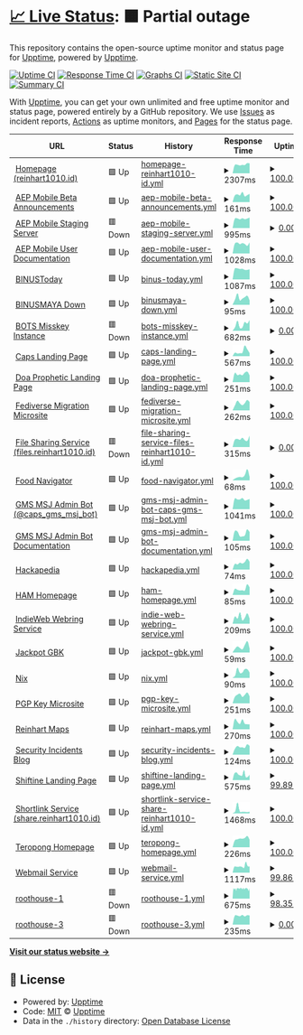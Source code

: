# [📈 Live Status](https://status.reinhart1010.id): <!--live status--> **🟧 Partial outage**

This repository contains the open-source uptime monitor and status page for [Upptime](https://upptime.js.org), powered by [Upptime](https://github.com/upptime/upptime).

[![Uptime CI](https://github.com/alterine0101/roothouse-status/workflows/Uptime%20CI/badge.svg)](https://github.com/alterine0101/roothouse-status/actions?query=workflow%3A%22Uptime+CI%22)
[![Response Time CI](https://github.com/alterine0101/roothouse-status/workflows/Response%20Time%20CI/badge.svg)](https://github.com/alterine0101/roothouse-status/actions?query=workflow%3A%22Response+Time+CI%22)
[![Graphs CI](https://github.com/alterine0101/roothouse-status/workflows/Graphs%20CI/badge.svg)](https://github.com/alterine0101/roothouse-status/actions?query=workflow%3A%22Graphs+CI%22)
[![Static Site CI](https://github.com/alterine0101/roothouse-status/workflows/Static%20Site%20CI/badge.svg)](https://github.com/alterine0101/roothouse-status/actions?query=workflow%3A%22Static+Site+CI%22)
[![Summary CI](https://github.com/alterine0101/roothouse-status/workflows/Summary%20CI/badge.svg)](https://github.com/alterine0101/roothouse-status/actions?query=workflow%3A%22Summary+CI%22)

With [Upptime](https://upptime.js.org), you can get your own unlimited and free uptime monitor and status page, powered entirely by a GitHub repository. We use [Issues](https://github.com/upptime/upptime/issues) as incident reports, [Actions](https://github.com/alterine0101/roothouse-status/actions) as uptime monitors, and [Pages](https://status.reinhart1010.id) for the status page.

<!--start: status pages-->
<!-- This summary is generated by Upptime (https://github.com/upptime/upptime) -->
<!-- Do not edit this manually, your changes will be overwritten -->
<!-- prettier-ignore -->
| URL | Status | History | Response Time | Uptime |
| --- | ------ | ------- | ------------- | ------ |
| <img alt="" src="https://icons.duckduckgo.com/ip3/reinhart1010.id.ico" height="13"> [Homepage (reinhart1010.id)](https://reinhart1010.id) | 🟩 Up | [homepage-reinhart1010-id.yml](https://github.com/alterine0101/roothouse-status/commits/HEAD/history/homepage-reinhart1010-id.yml) | <details><summary><img alt="Response time graph" src="./graphs/homepage-reinhart1010-id/response-time-week.png" height="20"> 2307ms</summary><br><a href="https://status.reinhart1010.id/history/homepage-reinhart1010-id"><img alt="Response time 1693" src="https://img.shields.io/endpoint?url=https%3A%2F%2Fraw.githubusercontent.com%2Falterine0101%2Froothouse-status%2FHEAD%2Fapi%2Fhomepage-reinhart1010-id%2Fresponse-time.json"></a><br><a href="https://status.reinhart1010.id/history/homepage-reinhart1010-id"><img alt="24-hour response time 2611" src="https://img.shields.io/endpoint?url=https%3A%2F%2Fraw.githubusercontent.com%2Falterine0101%2Froothouse-status%2FHEAD%2Fapi%2Fhomepage-reinhart1010-id%2Fresponse-time-day.json"></a><br><a href="https://status.reinhart1010.id/history/homepage-reinhart1010-id"><img alt="7-day response time 2307" src="https://img.shields.io/endpoint?url=https%3A%2F%2Fraw.githubusercontent.com%2Falterine0101%2Froothouse-status%2FHEAD%2Fapi%2Fhomepage-reinhart1010-id%2Fresponse-time-week.json"></a><br><a href="https://status.reinhart1010.id/history/homepage-reinhart1010-id"><img alt="30-day response time 2329" src="https://img.shields.io/endpoint?url=https%3A%2F%2Fraw.githubusercontent.com%2Falterine0101%2Froothouse-status%2FHEAD%2Fapi%2Fhomepage-reinhart1010-id%2Fresponse-time-month.json"></a><br><a href="https://status.reinhart1010.id/history/homepage-reinhart1010-id"><img alt="1-year response time 1817" src="https://img.shields.io/endpoint?url=https%3A%2F%2Fraw.githubusercontent.com%2Falterine0101%2Froothouse-status%2FHEAD%2Fapi%2Fhomepage-reinhart1010-id%2Fresponse-time-year.json"></a></details> | <details><summary><a href="https://status.reinhart1010.id/history/homepage-reinhart1010-id">100.00%</a></summary><a href="https://status.reinhart1010.id/history/homepage-reinhart1010-id"><img alt="All-time uptime 99.91%" src="https://img.shields.io/endpoint?url=https%3A%2F%2Fraw.githubusercontent.com%2Falterine0101%2Froothouse-status%2FHEAD%2Fapi%2Fhomepage-reinhart1010-id%2Fuptime.json"></a><br><a href="https://status.reinhart1010.id/history/homepage-reinhart1010-id"><img alt="24-hour uptime 100.00%" src="https://img.shields.io/endpoint?url=https%3A%2F%2Fraw.githubusercontent.com%2Falterine0101%2Froothouse-status%2FHEAD%2Fapi%2Fhomepage-reinhart1010-id%2Fuptime-day.json"></a><br><a href="https://status.reinhart1010.id/history/homepage-reinhart1010-id"><img alt="7-day uptime 100.00%" src="https://img.shields.io/endpoint?url=https%3A%2F%2Fraw.githubusercontent.com%2Falterine0101%2Froothouse-status%2FHEAD%2Fapi%2Fhomepage-reinhart1010-id%2Fuptime-week.json"></a><br><a href="https://status.reinhart1010.id/history/homepage-reinhart1010-id"><img alt="30-day uptime 99.97%" src="https://img.shields.io/endpoint?url=https%3A%2F%2Fraw.githubusercontent.com%2Falterine0101%2Froothouse-status%2FHEAD%2Fapi%2Fhomepage-reinhart1010-id%2Fuptime-month.json"></a><br><a href="https://status.reinhart1010.id/history/homepage-reinhart1010-id"><img alt="1-year uptime 99.88%" src="https://img.shields.io/endpoint?url=https%3A%2F%2Fraw.githubusercontent.com%2Falterine0101%2Froothouse-status%2FHEAD%2Fapi%2Fhomepage-reinhart1010-id%2Fuptime-year.json"></a></details>
| <img alt="" src="https://icons.duckduckgo.com/ip3/aep-mobile-beta.reinhart1010.id.ico" height="13"> [AEP Mobile Beta Announcements](https://aep-mobile-beta.reinhart1010.id) | 🟩 Up | [aep-mobile-beta-announcements.yml](https://github.com/alterine0101/roothouse-status/commits/HEAD/history/aep-mobile-beta-announcements.yml) | <details><summary><img alt="Response time graph" src="./graphs/aep-mobile-beta-announcements/response-time-week.png" height="20"> 161ms</summary><br><a href="https://status.reinhart1010.id/history/aep-mobile-beta-announcements"><img alt="Response time 224" src="https://img.shields.io/endpoint?url=https%3A%2F%2Fraw.githubusercontent.com%2Falterine0101%2Froothouse-status%2FHEAD%2Fapi%2Faep-mobile-beta-announcements%2Fresponse-time.json"></a><br><a href="https://status.reinhart1010.id/history/aep-mobile-beta-announcements"><img alt="24-hour response time 178" src="https://img.shields.io/endpoint?url=https%3A%2F%2Fraw.githubusercontent.com%2Falterine0101%2Froothouse-status%2FHEAD%2Fapi%2Faep-mobile-beta-announcements%2Fresponse-time-day.json"></a><br><a href="https://status.reinhart1010.id/history/aep-mobile-beta-announcements"><img alt="7-day response time 161" src="https://img.shields.io/endpoint?url=https%3A%2F%2Fraw.githubusercontent.com%2Falterine0101%2Froothouse-status%2FHEAD%2Fapi%2Faep-mobile-beta-announcements%2Fresponse-time-week.json"></a><br><a href="https://status.reinhart1010.id/history/aep-mobile-beta-announcements"><img alt="30-day response time 187" src="https://img.shields.io/endpoint?url=https%3A%2F%2Fraw.githubusercontent.com%2Falterine0101%2Froothouse-status%2FHEAD%2Fapi%2Faep-mobile-beta-announcements%2Fresponse-time-month.json"></a><br><a href="https://status.reinhart1010.id/history/aep-mobile-beta-announcements"><img alt="1-year response time 224" src="https://img.shields.io/endpoint?url=https%3A%2F%2Fraw.githubusercontent.com%2Falterine0101%2Froothouse-status%2FHEAD%2Fapi%2Faep-mobile-beta-announcements%2Fresponse-time-year.json"></a></details> | <details><summary><a href="https://status.reinhart1010.id/history/aep-mobile-beta-announcements">100.00%</a></summary><a href="https://status.reinhart1010.id/history/aep-mobile-beta-announcements"><img alt="All-time uptime 100.00%" src="https://img.shields.io/endpoint?url=https%3A%2F%2Fraw.githubusercontent.com%2Falterine0101%2Froothouse-status%2FHEAD%2Fapi%2Faep-mobile-beta-announcements%2Fuptime.json"></a><br><a href="https://status.reinhart1010.id/history/aep-mobile-beta-announcements"><img alt="24-hour uptime 100.00%" src="https://img.shields.io/endpoint?url=https%3A%2F%2Fraw.githubusercontent.com%2Falterine0101%2Froothouse-status%2FHEAD%2Fapi%2Faep-mobile-beta-announcements%2Fuptime-day.json"></a><br><a href="https://status.reinhart1010.id/history/aep-mobile-beta-announcements"><img alt="7-day uptime 100.00%" src="https://img.shields.io/endpoint?url=https%3A%2F%2Fraw.githubusercontent.com%2Falterine0101%2Froothouse-status%2FHEAD%2Fapi%2Faep-mobile-beta-announcements%2Fuptime-week.json"></a><br><a href="https://status.reinhart1010.id/history/aep-mobile-beta-announcements"><img alt="30-day uptime 100.00%" src="https://img.shields.io/endpoint?url=https%3A%2F%2Fraw.githubusercontent.com%2Falterine0101%2Froothouse-status%2FHEAD%2Fapi%2Faep-mobile-beta-announcements%2Fuptime-month.json"></a><br><a href="https://status.reinhart1010.id/history/aep-mobile-beta-announcements"><img alt="1-year uptime 100.00%" src="https://img.shields.io/endpoint?url=https%3A%2F%2Fraw.githubusercontent.com%2Falterine0101%2Froothouse-status%2FHEAD%2Fapi%2Faep-mobile-beta-announcements%2Fuptime-year.json"></a></details>
| <img alt="" src="https://icons.duckduckgo.com/ip3/aep.alterine0101.id.ico" height="13"> [AEP Mobile Staging Server](https://aep.alterine0101.id/api/get_countries?language=id) | 🟥 Down | [aep-mobile-staging-server.yml](https://github.com/alterine0101/roothouse-status/commits/HEAD/history/aep-mobile-staging-server.yml) | <details><summary><img alt="Response time graph" src="./graphs/aep-mobile-staging-server/response-time-week.png" height="20"> 995ms</summary><br><a href="https://status.reinhart1010.id/history/aep-mobile-staging-server"><img alt="Response time 1025" src="https://img.shields.io/endpoint?url=https%3A%2F%2Fraw.githubusercontent.com%2Falterine0101%2Froothouse-status%2FHEAD%2Fapi%2Faep-mobile-staging-server%2Fresponse-time.json"></a><br><a href="https://status.reinhart1010.id/history/aep-mobile-staging-server"><img alt="24-hour response time 1099" src="https://img.shields.io/endpoint?url=https%3A%2F%2Fraw.githubusercontent.com%2Falterine0101%2Froothouse-status%2FHEAD%2Fapi%2Faep-mobile-staging-server%2Fresponse-time-day.json"></a><br><a href="https://status.reinhart1010.id/history/aep-mobile-staging-server"><img alt="7-day response time 995" src="https://img.shields.io/endpoint?url=https%3A%2F%2Fraw.githubusercontent.com%2Falterine0101%2Froothouse-status%2FHEAD%2Fapi%2Faep-mobile-staging-server%2Fresponse-time-week.json"></a><br><a href="https://status.reinhart1010.id/history/aep-mobile-staging-server"><img alt="30-day response time 982" src="https://img.shields.io/endpoint?url=https%3A%2F%2Fraw.githubusercontent.com%2Falterine0101%2Froothouse-status%2FHEAD%2Fapi%2Faep-mobile-staging-server%2Fresponse-time-month.json"></a><br><a href="https://status.reinhart1010.id/history/aep-mobile-staging-server"><img alt="1-year response time 1025" src="https://img.shields.io/endpoint?url=https%3A%2F%2Fraw.githubusercontent.com%2Falterine0101%2Froothouse-status%2FHEAD%2Fapi%2Faep-mobile-staging-server%2Fresponse-time-year.json"></a></details> | <details><summary><a href="https://status.reinhart1010.id/history/aep-mobile-staging-server">0.00%</a></summary><a href="https://status.reinhart1010.id/history/aep-mobile-staging-server"><img alt="All-time uptime 14.70%" src="https://img.shields.io/endpoint?url=https%3A%2F%2Fraw.githubusercontent.com%2Falterine0101%2Froothouse-status%2FHEAD%2Fapi%2Faep-mobile-staging-server%2Fuptime.json"></a><br><a href="https://status.reinhart1010.id/history/aep-mobile-staging-server"><img alt="24-hour uptime 0.00%" src="https://img.shields.io/endpoint?url=https%3A%2F%2Fraw.githubusercontent.com%2Falterine0101%2Froothouse-status%2FHEAD%2Fapi%2Faep-mobile-staging-server%2Fuptime-day.json"></a><br><a href="https://status.reinhart1010.id/history/aep-mobile-staging-server"><img alt="7-day uptime 0.00%" src="https://img.shields.io/endpoint?url=https%3A%2F%2Fraw.githubusercontent.com%2Falterine0101%2Froothouse-status%2FHEAD%2Fapi%2Faep-mobile-staging-server%2Fuptime-week.json"></a><br><a href="https://status.reinhart1010.id/history/aep-mobile-staging-server"><img alt="30-day uptime 1.38%" src="https://img.shields.io/endpoint?url=https%3A%2F%2Fraw.githubusercontent.com%2Falterine0101%2Froothouse-status%2FHEAD%2Fapi%2Faep-mobile-staging-server%2Fuptime-month.json"></a><br><a href="https://status.reinhart1010.id/history/aep-mobile-staging-server"><img alt="1-year uptime 14.70%" src="https://img.shields.io/endpoint?url=https%3A%2F%2Fraw.githubusercontent.com%2Falterine0101%2Froothouse-status%2FHEAD%2Fapi%2Faep-mobile-staging-server%2Fuptime-year.json"></a></details>
| <img alt="" src="https://icons.duckduckgo.com/ip3/aep-userdocs.reinhart1010.id.ico" height="13"> [AEP Mobile User Documentation](https://aep-userdocs.reinhart1010.id/index-en.html) | 🟩 Up | [aep-mobile-user-documentation.yml](https://github.com/alterine0101/roothouse-status/commits/HEAD/history/aep-mobile-user-documentation.yml) | <details><summary><img alt="Response time graph" src="./graphs/aep-mobile-user-documentation/response-time-week.png" height="20"> 1028ms</summary><br><a href="https://status.reinhart1010.id/history/aep-mobile-user-documentation"><img alt="Response time 1106" src="https://img.shields.io/endpoint?url=https%3A%2F%2Fraw.githubusercontent.com%2Falterine0101%2Froothouse-status%2FHEAD%2Fapi%2Faep-mobile-user-documentation%2Fresponse-time.json"></a><br><a href="https://status.reinhart1010.id/history/aep-mobile-user-documentation"><img alt="24-hour response time 1147" src="https://img.shields.io/endpoint?url=https%3A%2F%2Fraw.githubusercontent.com%2Falterine0101%2Froothouse-status%2FHEAD%2Fapi%2Faep-mobile-user-documentation%2Fresponse-time-day.json"></a><br><a href="https://status.reinhart1010.id/history/aep-mobile-user-documentation"><img alt="7-day response time 1028" src="https://img.shields.io/endpoint?url=https%3A%2F%2Fraw.githubusercontent.com%2Falterine0101%2Froothouse-status%2FHEAD%2Fapi%2Faep-mobile-user-documentation%2Fresponse-time-week.json"></a><br><a href="https://status.reinhart1010.id/history/aep-mobile-user-documentation"><img alt="30-day response time 1063" src="https://img.shields.io/endpoint?url=https%3A%2F%2Fraw.githubusercontent.com%2Falterine0101%2Froothouse-status%2FHEAD%2Fapi%2Faep-mobile-user-documentation%2Fresponse-time-month.json"></a><br><a href="https://status.reinhart1010.id/history/aep-mobile-user-documentation"><img alt="1-year response time 1106" src="https://img.shields.io/endpoint?url=https%3A%2F%2Fraw.githubusercontent.com%2Falterine0101%2Froothouse-status%2FHEAD%2Fapi%2Faep-mobile-user-documentation%2Fresponse-time-year.json"></a></details> | <details><summary><a href="https://status.reinhart1010.id/history/aep-mobile-user-documentation">100.00%</a></summary><a href="https://status.reinhart1010.id/history/aep-mobile-user-documentation"><img alt="All-time uptime 99.94%" src="https://img.shields.io/endpoint?url=https%3A%2F%2Fraw.githubusercontent.com%2Falterine0101%2Froothouse-status%2FHEAD%2Fapi%2Faep-mobile-user-documentation%2Fuptime.json"></a><br><a href="https://status.reinhart1010.id/history/aep-mobile-user-documentation"><img alt="24-hour uptime 100.00%" src="https://img.shields.io/endpoint?url=https%3A%2F%2Fraw.githubusercontent.com%2Falterine0101%2Froothouse-status%2FHEAD%2Fapi%2Faep-mobile-user-documentation%2Fuptime-day.json"></a><br><a href="https://status.reinhart1010.id/history/aep-mobile-user-documentation"><img alt="7-day uptime 100.00%" src="https://img.shields.io/endpoint?url=https%3A%2F%2Fraw.githubusercontent.com%2Falterine0101%2Froothouse-status%2FHEAD%2Fapi%2Faep-mobile-user-documentation%2Fuptime-week.json"></a><br><a href="https://status.reinhart1010.id/history/aep-mobile-user-documentation"><img alt="30-day uptime 99.97%" src="https://img.shields.io/endpoint?url=https%3A%2F%2Fraw.githubusercontent.com%2Falterine0101%2Froothouse-status%2FHEAD%2Fapi%2Faep-mobile-user-documentation%2Fuptime-month.json"></a><br><a href="https://status.reinhart1010.id/history/aep-mobile-user-documentation"><img alt="1-year uptime 99.94%" src="https://img.shields.io/endpoint?url=https%3A%2F%2Fraw.githubusercontent.com%2Falterine0101%2Froothouse-status%2FHEAD%2Fapi%2Faep-mobile-user-documentation%2Fuptime-year.json"></a></details>
| <img alt="" src="https://icons.duckduckgo.com/ip3/binustoday.reinhart1010.id.ico" height="13"> [BINUSToday](https://binustoday.reinhart1010.id) | 🟩 Up | [binus-today.yml](https://github.com/alterine0101/roothouse-status/commits/HEAD/history/binus-today.yml) | <details><summary><img alt="Response time graph" src="./graphs/binus-today/response-time-week.png" height="20"> 1087ms</summary><br><a href="https://status.reinhart1010.id/history/binus-today"><img alt="Response time 1081" src="https://img.shields.io/endpoint?url=https%3A%2F%2Fraw.githubusercontent.com%2Falterine0101%2Froothouse-status%2FHEAD%2Fapi%2Fbinus-today%2Fresponse-time.json"></a><br><a href="https://status.reinhart1010.id/history/binus-today"><img alt="24-hour response time 1066" src="https://img.shields.io/endpoint?url=https%3A%2F%2Fraw.githubusercontent.com%2Falterine0101%2Froothouse-status%2FHEAD%2Fapi%2Fbinus-today%2Fresponse-time-day.json"></a><br><a href="https://status.reinhart1010.id/history/binus-today"><img alt="7-day response time 1087" src="https://img.shields.io/endpoint?url=https%3A%2F%2Fraw.githubusercontent.com%2Falterine0101%2Froothouse-status%2FHEAD%2Fapi%2Fbinus-today%2Fresponse-time-week.json"></a><br><a href="https://status.reinhart1010.id/history/binus-today"><img alt="30-day response time 996" src="https://img.shields.io/endpoint?url=https%3A%2F%2Fraw.githubusercontent.com%2Falterine0101%2Froothouse-status%2FHEAD%2Fapi%2Fbinus-today%2Fresponse-time-month.json"></a><br><a href="https://status.reinhart1010.id/history/binus-today"><img alt="1-year response time 1133" src="https://img.shields.io/endpoint?url=https%3A%2F%2Fraw.githubusercontent.com%2Falterine0101%2Froothouse-status%2FHEAD%2Fapi%2Fbinus-today%2Fresponse-time-year.json"></a></details> | <details><summary><a href="https://status.reinhart1010.id/history/binus-today">100.00%</a></summary><a href="https://status.reinhart1010.id/history/binus-today"><img alt="All-time uptime 99.93%" src="https://img.shields.io/endpoint?url=https%3A%2F%2Fraw.githubusercontent.com%2Falterine0101%2Froothouse-status%2FHEAD%2Fapi%2Fbinus-today%2Fuptime.json"></a><br><a href="https://status.reinhart1010.id/history/binus-today"><img alt="24-hour uptime 100.00%" src="https://img.shields.io/endpoint?url=https%3A%2F%2Fraw.githubusercontent.com%2Falterine0101%2Froothouse-status%2FHEAD%2Fapi%2Fbinus-today%2Fuptime-day.json"></a><br><a href="https://status.reinhart1010.id/history/binus-today"><img alt="7-day uptime 100.00%" src="https://img.shields.io/endpoint?url=https%3A%2F%2Fraw.githubusercontent.com%2Falterine0101%2Froothouse-status%2FHEAD%2Fapi%2Fbinus-today%2Fuptime-week.json"></a><br><a href="https://status.reinhart1010.id/history/binus-today"><img alt="30-day uptime 99.97%" src="https://img.shields.io/endpoint?url=https%3A%2F%2Fraw.githubusercontent.com%2Falterine0101%2Froothouse-status%2FHEAD%2Fapi%2Fbinus-today%2Fuptime-month.json"></a><br><a href="https://status.reinhart1010.id/history/binus-today"><img alt="1-year uptime 99.94%" src="https://img.shields.io/endpoint?url=https%3A%2F%2Fraw.githubusercontent.com%2Falterine0101%2Froothouse-status%2FHEAD%2Fapi%2Fbinus-today%2Fuptime-year.json"></a></details>
| <img alt="" src="https://icons.duckduckgo.com/ip3/binusmayadown.reinhart1010.id.ico" height="13"> [BINUSMAYA Down](https://binusmayadown.reinhart1010.id) | 🟩 Up | [binusmaya-down.yml](https://github.com/alterine0101/roothouse-status/commits/HEAD/history/binusmaya-down.yml) | <details><summary><img alt="Response time graph" src="./graphs/binusmaya-down/response-time-week.png" height="20"> 95ms</summary><br><a href="https://status.reinhart1010.id/history/binusmaya-down"><img alt="Response time 166" src="https://img.shields.io/endpoint?url=https%3A%2F%2Fraw.githubusercontent.com%2Falterine0101%2Froothouse-status%2FHEAD%2Fapi%2Fbinusmaya-down%2Fresponse-time.json"></a><br><a href="https://status.reinhart1010.id/history/binusmaya-down"><img alt="24-hour response time 59" src="https://img.shields.io/endpoint?url=https%3A%2F%2Fraw.githubusercontent.com%2Falterine0101%2Froothouse-status%2FHEAD%2Fapi%2Fbinusmaya-down%2Fresponse-time-day.json"></a><br><a href="https://status.reinhart1010.id/history/binusmaya-down"><img alt="7-day response time 95" src="https://img.shields.io/endpoint?url=https%3A%2F%2Fraw.githubusercontent.com%2Falterine0101%2Froothouse-status%2FHEAD%2Fapi%2Fbinusmaya-down%2Fresponse-time-week.json"></a><br><a href="https://status.reinhart1010.id/history/binusmaya-down"><img alt="30-day response time 99" src="https://img.shields.io/endpoint?url=https%3A%2F%2Fraw.githubusercontent.com%2Falterine0101%2Froothouse-status%2FHEAD%2Fapi%2Fbinusmaya-down%2Fresponse-time-month.json"></a><br><a href="https://status.reinhart1010.id/history/binusmaya-down"><img alt="1-year response time 158" src="https://img.shields.io/endpoint?url=https%3A%2F%2Fraw.githubusercontent.com%2Falterine0101%2Froothouse-status%2FHEAD%2Fapi%2Fbinusmaya-down%2Fresponse-time-year.json"></a></details> | <details><summary><a href="https://status.reinhart1010.id/history/binusmaya-down">100.00%</a></summary><a href="https://status.reinhart1010.id/history/binusmaya-down"><img alt="All-time uptime 99.98%" src="https://img.shields.io/endpoint?url=https%3A%2F%2Fraw.githubusercontent.com%2Falterine0101%2Froothouse-status%2FHEAD%2Fapi%2Fbinusmaya-down%2Fuptime.json"></a><br><a href="https://status.reinhart1010.id/history/binusmaya-down"><img alt="24-hour uptime 100.00%" src="https://img.shields.io/endpoint?url=https%3A%2F%2Fraw.githubusercontent.com%2Falterine0101%2Froothouse-status%2FHEAD%2Fapi%2Fbinusmaya-down%2Fuptime-day.json"></a><br><a href="https://status.reinhart1010.id/history/binusmaya-down"><img alt="7-day uptime 100.00%" src="https://img.shields.io/endpoint?url=https%3A%2F%2Fraw.githubusercontent.com%2Falterine0101%2Froothouse-status%2FHEAD%2Fapi%2Fbinusmaya-down%2Fuptime-week.json"></a><br><a href="https://status.reinhart1010.id/history/binusmaya-down"><img alt="30-day uptime 100.00%" src="https://img.shields.io/endpoint?url=https%3A%2F%2Fraw.githubusercontent.com%2Falterine0101%2Froothouse-status%2FHEAD%2Fapi%2Fbinusmaya-down%2Fuptime-month.json"></a><br><a href="https://status.reinhart1010.id/history/binusmaya-down"><img alt="1-year uptime 100.00%" src="https://img.shields.io/endpoint?url=https%3A%2F%2Fraw.githubusercontent.com%2Falterine0101%2Froothouse-status%2FHEAD%2Fapi%2Fbinusmaya-down%2Fuptime-year.json"></a></details>
| <img alt="" src="https://icons.duckduckgo.com/ip3/bots.reinhart1010.id.ico" height="13"> [BOTS Misskey Instance](https://bots.reinhart1010.id) | 🟥 Down | [bots-misskey-instance.yml](https://github.com/alterine0101/roothouse-status/commits/HEAD/history/bots-misskey-instance.yml) | <details><summary><img alt="Response time graph" src="./graphs/bots-misskey-instance/response-time-week.png" height="20"> 682ms</summary><br><a href="https://status.reinhart1010.id/history/bots-misskey-instance"><img alt="Response time 427" src="https://img.shields.io/endpoint?url=https%3A%2F%2Fraw.githubusercontent.com%2Falterine0101%2Froothouse-status%2FHEAD%2Fapi%2Fbots-misskey-instance%2Fresponse-time.json"></a><br><a href="https://status.reinhart1010.id/history/bots-misskey-instance"><img alt="24-hour response time 1113" src="https://img.shields.io/endpoint?url=https%3A%2F%2Fraw.githubusercontent.com%2Falterine0101%2Froothouse-status%2FHEAD%2Fapi%2Fbots-misskey-instance%2Fresponse-time-day.json"></a><br><a href="https://status.reinhart1010.id/history/bots-misskey-instance"><img alt="7-day response time 682" src="https://img.shields.io/endpoint?url=https%3A%2F%2Fraw.githubusercontent.com%2Falterine0101%2Froothouse-status%2FHEAD%2Fapi%2Fbots-misskey-instance%2Fresponse-time-week.json"></a><br><a href="https://status.reinhart1010.id/history/bots-misskey-instance"><img alt="30-day response time 494" src="https://img.shields.io/endpoint?url=https%3A%2F%2Fraw.githubusercontent.com%2Falterine0101%2Froothouse-status%2FHEAD%2Fapi%2Fbots-misskey-instance%2Fresponse-time-month.json"></a><br><a href="https://status.reinhart1010.id/history/bots-misskey-instance"><img alt="1-year response time 418" src="https://img.shields.io/endpoint?url=https%3A%2F%2Fraw.githubusercontent.com%2Falterine0101%2Froothouse-status%2FHEAD%2Fapi%2Fbots-misskey-instance%2Fresponse-time-year.json"></a></details> | <details><summary><a href="https://status.reinhart1010.id/history/bots-misskey-instance">0.00%</a></summary><a href="https://status.reinhart1010.id/history/bots-misskey-instance"><img alt="All-time uptime 57.70%" src="https://img.shields.io/endpoint?url=https%3A%2F%2Fraw.githubusercontent.com%2Falterine0101%2Froothouse-status%2FHEAD%2Fapi%2Fbots-misskey-instance%2Fuptime.json"></a><br><a href="https://status.reinhart1010.id/history/bots-misskey-instance"><img alt="24-hour uptime 0.00%" src="https://img.shields.io/endpoint?url=https%3A%2F%2Fraw.githubusercontent.com%2Falterine0101%2Froothouse-status%2FHEAD%2Fapi%2Fbots-misskey-instance%2Fuptime-day.json"></a><br><a href="https://status.reinhart1010.id/history/bots-misskey-instance"><img alt="7-day uptime 0.00%" src="https://img.shields.io/endpoint?url=https%3A%2F%2Fraw.githubusercontent.com%2Falterine0101%2Froothouse-status%2FHEAD%2Fapi%2Fbots-misskey-instance%2Fuptime-week.json"></a><br><a href="https://status.reinhart1010.id/history/bots-misskey-instance"><img alt="30-day uptime 1.38%" src="https://img.shields.io/endpoint?url=https%3A%2F%2Fraw.githubusercontent.com%2Falterine0101%2Froothouse-status%2FHEAD%2Fapi%2Fbots-misskey-instance%2Fuptime-month.json"></a><br><a href="https://status.reinhart1010.id/history/bots-misskey-instance"><img alt="1-year uptime 50.24%" src="https://img.shields.io/endpoint?url=https%3A%2F%2Fraw.githubusercontent.com%2Falterine0101%2Froothouse-status%2FHEAD%2Fapi%2Fbots-misskey-instance%2Fuptime-year.json"></a></details>
| <img alt="" src="https://icons.duckduckgo.com/ip3/caps.reinhart1010.id.ico" height="13"> [Caps Landing Page](https://caps.reinhart1010.id) | 🟩 Up | [caps-landing-page.yml](https://github.com/alterine0101/roothouse-status/commits/HEAD/history/caps-landing-page.yml) | <details><summary><img alt="Response time graph" src="./graphs/caps-landing-page/response-time-week.png" height="20"> 567ms</summary><br><a href="https://status.reinhart1010.id/history/caps-landing-page"><img alt="Response time 484" src="https://img.shields.io/endpoint?url=https%3A%2F%2Fraw.githubusercontent.com%2Falterine0101%2Froothouse-status%2FHEAD%2Fapi%2Fcaps-landing-page%2Fresponse-time.json"></a><br><a href="https://status.reinhart1010.id/history/caps-landing-page"><img alt="24-hour response time 359" src="https://img.shields.io/endpoint?url=https%3A%2F%2Fraw.githubusercontent.com%2Falterine0101%2Froothouse-status%2FHEAD%2Fapi%2Fcaps-landing-page%2Fresponse-time-day.json"></a><br><a href="https://status.reinhart1010.id/history/caps-landing-page"><img alt="7-day response time 567" src="https://img.shields.io/endpoint?url=https%3A%2F%2Fraw.githubusercontent.com%2Falterine0101%2Froothouse-status%2FHEAD%2Fapi%2Fcaps-landing-page%2Fresponse-time-week.json"></a><br><a href="https://status.reinhart1010.id/history/caps-landing-page"><img alt="30-day response time 515" src="https://img.shields.io/endpoint?url=https%3A%2F%2Fraw.githubusercontent.com%2Falterine0101%2Froothouse-status%2FHEAD%2Fapi%2Fcaps-landing-page%2Fresponse-time-month.json"></a><br><a href="https://status.reinhart1010.id/history/caps-landing-page"><img alt="1-year response time 541" src="https://img.shields.io/endpoint?url=https%3A%2F%2Fraw.githubusercontent.com%2Falterine0101%2Froothouse-status%2FHEAD%2Fapi%2Fcaps-landing-page%2Fresponse-time-year.json"></a></details> | <details><summary><a href="https://status.reinhart1010.id/history/caps-landing-page">100.00%</a></summary><a href="https://status.reinhart1010.id/history/caps-landing-page"><img alt="All-time uptime 99.99%" src="https://img.shields.io/endpoint?url=https%3A%2F%2Fraw.githubusercontent.com%2Falterine0101%2Froothouse-status%2FHEAD%2Fapi%2Fcaps-landing-page%2Fuptime.json"></a><br><a href="https://status.reinhart1010.id/history/caps-landing-page"><img alt="24-hour uptime 100.00%" src="https://img.shields.io/endpoint?url=https%3A%2F%2Fraw.githubusercontent.com%2Falterine0101%2Froothouse-status%2FHEAD%2Fapi%2Fcaps-landing-page%2Fuptime-day.json"></a><br><a href="https://status.reinhart1010.id/history/caps-landing-page"><img alt="7-day uptime 100.00%" src="https://img.shields.io/endpoint?url=https%3A%2F%2Fraw.githubusercontent.com%2Falterine0101%2Froothouse-status%2FHEAD%2Fapi%2Fcaps-landing-page%2Fuptime-week.json"></a><br><a href="https://status.reinhart1010.id/history/caps-landing-page"><img alt="30-day uptime 100.00%" src="https://img.shields.io/endpoint?url=https%3A%2F%2Fraw.githubusercontent.com%2Falterine0101%2Froothouse-status%2FHEAD%2Fapi%2Fcaps-landing-page%2Fuptime-month.json"></a><br><a href="https://status.reinhart1010.id/history/caps-landing-page"><img alt="1-year uptime 99.98%" src="https://img.shields.io/endpoint?url=https%3A%2F%2Fraw.githubusercontent.com%2Falterine0101%2Froothouse-status%2FHEAD%2Fapi%2Fcaps-landing-page%2Fuptime-year.json"></a></details>
| <img alt="" src="https://icons.duckduckgo.com/ip3/doaprophetic.reinhart1010.id.ico" height="13"> [Doa Prophetic Landing Page](https://doaprophetic.reinhart1010.id) | 🟩 Up | [doa-prophetic-landing-page.yml](https://github.com/alterine0101/roothouse-status/commits/HEAD/history/doa-prophetic-landing-page.yml) | <details><summary><img alt="Response time graph" src="./graphs/doa-prophetic-landing-page/response-time-week.png" height="20"> 251ms</summary><br><a href="https://status.reinhart1010.id/history/doa-prophetic-landing-page"><img alt="Response time 299" src="https://img.shields.io/endpoint?url=https%3A%2F%2Fraw.githubusercontent.com%2Falterine0101%2Froothouse-status%2FHEAD%2Fapi%2Fdoa-prophetic-landing-page%2Fresponse-time.json"></a><br><a href="https://status.reinhart1010.id/history/doa-prophetic-landing-page"><img alt="24-hour response time 202" src="https://img.shields.io/endpoint?url=https%3A%2F%2Fraw.githubusercontent.com%2Falterine0101%2Froothouse-status%2FHEAD%2Fapi%2Fdoa-prophetic-landing-page%2Fresponse-time-day.json"></a><br><a href="https://status.reinhart1010.id/history/doa-prophetic-landing-page"><img alt="7-day response time 251" src="https://img.shields.io/endpoint?url=https%3A%2F%2Fraw.githubusercontent.com%2Falterine0101%2Froothouse-status%2FHEAD%2Fapi%2Fdoa-prophetic-landing-page%2Fresponse-time-week.json"></a><br><a href="https://status.reinhart1010.id/history/doa-prophetic-landing-page"><img alt="30-day response time 288" src="https://img.shields.io/endpoint?url=https%3A%2F%2Fraw.githubusercontent.com%2Falterine0101%2Froothouse-status%2FHEAD%2Fapi%2Fdoa-prophetic-landing-page%2Fresponse-time-month.json"></a><br><a href="https://status.reinhart1010.id/history/doa-prophetic-landing-page"><img alt="1-year response time 302" src="https://img.shields.io/endpoint?url=https%3A%2F%2Fraw.githubusercontent.com%2Falterine0101%2Froothouse-status%2FHEAD%2Fapi%2Fdoa-prophetic-landing-page%2Fresponse-time-year.json"></a></details> | <details><summary><a href="https://status.reinhart1010.id/history/doa-prophetic-landing-page">100.00%</a></summary><a href="https://status.reinhart1010.id/history/doa-prophetic-landing-page"><img alt="All-time uptime 100.00%" src="https://img.shields.io/endpoint?url=https%3A%2F%2Fraw.githubusercontent.com%2Falterine0101%2Froothouse-status%2FHEAD%2Fapi%2Fdoa-prophetic-landing-page%2Fuptime.json"></a><br><a href="https://status.reinhart1010.id/history/doa-prophetic-landing-page"><img alt="24-hour uptime 100.00%" src="https://img.shields.io/endpoint?url=https%3A%2F%2Fraw.githubusercontent.com%2Falterine0101%2Froothouse-status%2FHEAD%2Fapi%2Fdoa-prophetic-landing-page%2Fuptime-day.json"></a><br><a href="https://status.reinhart1010.id/history/doa-prophetic-landing-page"><img alt="7-day uptime 100.00%" src="https://img.shields.io/endpoint?url=https%3A%2F%2Fraw.githubusercontent.com%2Falterine0101%2Froothouse-status%2FHEAD%2Fapi%2Fdoa-prophetic-landing-page%2Fuptime-week.json"></a><br><a href="https://status.reinhart1010.id/history/doa-prophetic-landing-page"><img alt="30-day uptime 100.00%" src="https://img.shields.io/endpoint?url=https%3A%2F%2Fraw.githubusercontent.com%2Falterine0101%2Froothouse-status%2FHEAD%2Fapi%2Fdoa-prophetic-landing-page%2Fuptime-month.json"></a><br><a href="https://status.reinhart1010.id/history/doa-prophetic-landing-page"><img alt="1-year uptime 100.00%" src="https://img.shields.io/endpoint?url=https%3A%2F%2Fraw.githubusercontent.com%2Falterine0101%2Froothouse-status%2FHEAD%2Fapi%2Fdoa-prophetic-landing-page%2Fuptime-year.json"></a></details>
| <img alt="" src="https://icons.duckduckgo.com/ip3/fediverse.reinhart1010.id.ico" height="13"> [Fediverse Migration Microsite](https://fediverse.reinhart1010.id) | 🟩 Up | [fediverse-migration-microsite.yml](https://github.com/alterine0101/roothouse-status/commits/HEAD/history/fediverse-migration-microsite.yml) | <details><summary><img alt="Response time graph" src="./graphs/fediverse-migration-microsite/response-time-week.png" height="20"> 262ms</summary><br><a href="https://status.reinhart1010.id/history/fediverse-migration-microsite"><img alt="Response time 312" src="https://img.shields.io/endpoint?url=https%3A%2F%2Fraw.githubusercontent.com%2Falterine0101%2Froothouse-status%2FHEAD%2Fapi%2Ffediverse-migration-microsite%2Fresponse-time.json"></a><br><a href="https://status.reinhart1010.id/history/fediverse-migration-microsite"><img alt="24-hour response time 292" src="https://img.shields.io/endpoint?url=https%3A%2F%2Fraw.githubusercontent.com%2Falterine0101%2Froothouse-status%2FHEAD%2Fapi%2Ffediverse-migration-microsite%2Fresponse-time-day.json"></a><br><a href="https://status.reinhart1010.id/history/fediverse-migration-microsite"><img alt="7-day response time 262" src="https://img.shields.io/endpoint?url=https%3A%2F%2Fraw.githubusercontent.com%2Falterine0101%2Froothouse-status%2FHEAD%2Fapi%2Ffediverse-migration-microsite%2Fresponse-time-week.json"></a><br><a href="https://status.reinhart1010.id/history/fediverse-migration-microsite"><img alt="30-day response time 281" src="https://img.shields.io/endpoint?url=https%3A%2F%2Fraw.githubusercontent.com%2Falterine0101%2Froothouse-status%2FHEAD%2Fapi%2Ffediverse-migration-microsite%2Fresponse-time-month.json"></a><br><a href="https://status.reinhart1010.id/history/fediverse-migration-microsite"><img alt="1-year response time 312" src="https://img.shields.io/endpoint?url=https%3A%2F%2Fraw.githubusercontent.com%2Falterine0101%2Froothouse-status%2FHEAD%2Fapi%2Ffediverse-migration-microsite%2Fresponse-time-year.json"></a></details> | <details><summary><a href="https://status.reinhart1010.id/history/fediverse-migration-microsite">100.00%</a></summary><a href="https://status.reinhart1010.id/history/fediverse-migration-microsite"><img alt="All-time uptime 100.00%" src="https://img.shields.io/endpoint?url=https%3A%2F%2Fraw.githubusercontent.com%2Falterine0101%2Froothouse-status%2FHEAD%2Fapi%2Ffediverse-migration-microsite%2Fuptime.json"></a><br><a href="https://status.reinhart1010.id/history/fediverse-migration-microsite"><img alt="24-hour uptime 100.00%" src="https://img.shields.io/endpoint?url=https%3A%2F%2Fraw.githubusercontent.com%2Falterine0101%2Froothouse-status%2FHEAD%2Fapi%2Ffediverse-migration-microsite%2Fuptime-day.json"></a><br><a href="https://status.reinhart1010.id/history/fediverse-migration-microsite"><img alt="7-day uptime 100.00%" src="https://img.shields.io/endpoint?url=https%3A%2F%2Fraw.githubusercontent.com%2Falterine0101%2Froothouse-status%2FHEAD%2Fapi%2Ffediverse-migration-microsite%2Fuptime-week.json"></a><br><a href="https://status.reinhart1010.id/history/fediverse-migration-microsite"><img alt="30-day uptime 100.00%" src="https://img.shields.io/endpoint?url=https%3A%2F%2Fraw.githubusercontent.com%2Falterine0101%2Froothouse-status%2FHEAD%2Fapi%2Ffediverse-migration-microsite%2Fuptime-month.json"></a><br><a href="https://status.reinhart1010.id/history/fediverse-migration-microsite"><img alt="1-year uptime 100.00%" src="https://img.shields.io/endpoint?url=https%3A%2F%2Fraw.githubusercontent.com%2Falterine0101%2Froothouse-status%2FHEAD%2Fapi%2Ffediverse-migration-microsite%2Fuptime-year.json"></a></details>
| <img alt="" src="https://icons.duckduckgo.com/ip3/files.reinhart1010.id.ico" height="13"> [File Sharing Service (files.reinhart1010.id)](https://files.reinhart1010.id) | 🟥 Down | [file-sharing-service-files-reinhart1010-id.yml](https://github.com/alterine0101/roothouse-status/commits/HEAD/history/file-sharing-service-files-reinhart1010-id.yml) | <details><summary><img alt="Response time graph" src="./graphs/file-sharing-service-files-reinhart1010-id/response-time-week.png" height="20"> 315ms</summary><br><a href="https://status.reinhart1010.id/history/file-sharing-service-files-reinhart1010-id"><img alt="Response time 416" src="https://img.shields.io/endpoint?url=https%3A%2F%2Fraw.githubusercontent.com%2Falterine0101%2Froothouse-status%2FHEAD%2Fapi%2Ffile-sharing-service-files-reinhart1010-id%2Fresponse-time.json"></a><br><a href="https://status.reinhart1010.id/history/file-sharing-service-files-reinhart1010-id"><img alt="24-hour response time 443" src="https://img.shields.io/endpoint?url=https%3A%2F%2Fraw.githubusercontent.com%2Falterine0101%2Froothouse-status%2FHEAD%2Fapi%2Ffile-sharing-service-files-reinhart1010-id%2Fresponse-time-day.json"></a><br><a href="https://status.reinhart1010.id/history/file-sharing-service-files-reinhart1010-id"><img alt="7-day response time 315" src="https://img.shields.io/endpoint?url=https%3A%2F%2Fraw.githubusercontent.com%2Falterine0101%2Froothouse-status%2FHEAD%2Fapi%2Ffile-sharing-service-files-reinhart1010-id%2Fresponse-time-week.json"></a><br><a href="https://status.reinhart1010.id/history/file-sharing-service-files-reinhart1010-id"><img alt="30-day response time 402" src="https://img.shields.io/endpoint?url=https%3A%2F%2Fraw.githubusercontent.com%2Falterine0101%2Froothouse-status%2FHEAD%2Fapi%2Ffile-sharing-service-files-reinhart1010-id%2Fresponse-time-month.json"></a><br><a href="https://status.reinhart1010.id/history/file-sharing-service-files-reinhart1010-id"><img alt="1-year response time 350" src="https://img.shields.io/endpoint?url=https%3A%2F%2Fraw.githubusercontent.com%2Falterine0101%2Froothouse-status%2FHEAD%2Fapi%2Ffile-sharing-service-files-reinhart1010-id%2Fresponse-time-year.json"></a></details> | <details><summary><a href="https://status.reinhart1010.id/history/file-sharing-service-files-reinhart1010-id">0.00%</a></summary><a href="https://status.reinhart1010.id/history/file-sharing-service-files-reinhart1010-id"><img alt="All-time uptime 34.11%" src="https://img.shields.io/endpoint?url=https%3A%2F%2Fraw.githubusercontent.com%2Falterine0101%2Froothouse-status%2FHEAD%2Fapi%2Ffile-sharing-service-files-reinhart1010-id%2Fuptime.json"></a><br><a href="https://status.reinhart1010.id/history/file-sharing-service-files-reinhart1010-id"><img alt="24-hour uptime 0.00%" src="https://img.shields.io/endpoint?url=https%3A%2F%2Fraw.githubusercontent.com%2Falterine0101%2Froothouse-status%2FHEAD%2Fapi%2Ffile-sharing-service-files-reinhart1010-id%2Fuptime-day.json"></a><br><a href="https://status.reinhart1010.id/history/file-sharing-service-files-reinhart1010-id"><img alt="7-day uptime 0.00%" src="https://img.shields.io/endpoint?url=https%3A%2F%2Fraw.githubusercontent.com%2Falterine0101%2Froothouse-status%2FHEAD%2Fapi%2Ffile-sharing-service-files-reinhart1010-id%2Fuptime-week.json"></a><br><a href="https://status.reinhart1010.id/history/file-sharing-service-files-reinhart1010-id"><img alt="30-day uptime 1.38%" src="https://img.shields.io/endpoint?url=https%3A%2F%2Fraw.githubusercontent.com%2Falterine0101%2Froothouse-status%2FHEAD%2Fapi%2Ffile-sharing-service-files-reinhart1010-id%2Fuptime-month.json"></a><br><a href="https://status.reinhart1010.id/history/file-sharing-service-files-reinhart1010-id"><img alt="1-year uptime 21.07%" src="https://img.shields.io/endpoint?url=https%3A%2F%2Fraw.githubusercontent.com%2Falterine0101%2Froothouse-status%2FHEAD%2Fapi%2Ffile-sharing-service-files-reinhart1010-id%2Fuptime-year.json"></a></details>
| <img alt="" src="https://icons.duckduckgo.com/ip3/reinhart1010.github.io.ico" height="13"> [Food Navigator](https://reinhart1010.github.io/foodnavigator) | 🟩 Up | [food-navigator.yml](https://github.com/alterine0101/roothouse-status/commits/HEAD/history/food-navigator.yml) | <details><summary><img alt="Response time graph" src="./graphs/food-navigator/response-time-week.png" height="20"> 68ms</summary><br><a href="https://status.reinhart1010.id/history/food-navigator"><img alt="Response time 116" src="https://img.shields.io/endpoint?url=https%3A%2F%2Fraw.githubusercontent.com%2Falterine0101%2Froothouse-status%2FHEAD%2Fapi%2Ffood-navigator%2Fresponse-time.json"></a><br><a href="https://status.reinhart1010.id/history/food-navigator"><img alt="24-hour response time 51" src="https://img.shields.io/endpoint?url=https%3A%2F%2Fraw.githubusercontent.com%2Falterine0101%2Froothouse-status%2FHEAD%2Fapi%2Ffood-navigator%2Fresponse-time-day.json"></a><br><a href="https://status.reinhart1010.id/history/food-navigator"><img alt="7-day response time 68" src="https://img.shields.io/endpoint?url=https%3A%2F%2Fraw.githubusercontent.com%2Falterine0101%2Froothouse-status%2FHEAD%2Fapi%2Ffood-navigator%2Fresponse-time-week.json"></a><br><a href="https://status.reinhart1010.id/history/food-navigator"><img alt="30-day response time 91" src="https://img.shields.io/endpoint?url=https%3A%2F%2Fraw.githubusercontent.com%2Falterine0101%2Froothouse-status%2FHEAD%2Fapi%2Ffood-navigator%2Fresponse-time-month.json"></a><br><a href="https://status.reinhart1010.id/history/food-navigator"><img alt="1-year response time 115" src="https://img.shields.io/endpoint?url=https%3A%2F%2Fraw.githubusercontent.com%2Falterine0101%2Froothouse-status%2FHEAD%2Fapi%2Ffood-navigator%2Fresponse-time-year.json"></a></details> | <details><summary><a href="https://status.reinhart1010.id/history/food-navigator">100.00%</a></summary><a href="https://status.reinhart1010.id/history/food-navigator"><img alt="All-time uptime 100.00%" src="https://img.shields.io/endpoint?url=https%3A%2F%2Fraw.githubusercontent.com%2Falterine0101%2Froothouse-status%2FHEAD%2Fapi%2Ffood-navigator%2Fuptime.json"></a><br><a href="https://status.reinhart1010.id/history/food-navigator"><img alt="24-hour uptime 100.00%" src="https://img.shields.io/endpoint?url=https%3A%2F%2Fraw.githubusercontent.com%2Falterine0101%2Froothouse-status%2FHEAD%2Fapi%2Ffood-navigator%2Fuptime-day.json"></a><br><a href="https://status.reinhart1010.id/history/food-navigator"><img alt="7-day uptime 100.00%" src="https://img.shields.io/endpoint?url=https%3A%2F%2Fraw.githubusercontent.com%2Falterine0101%2Froothouse-status%2FHEAD%2Fapi%2Ffood-navigator%2Fuptime-week.json"></a><br><a href="https://status.reinhart1010.id/history/food-navigator"><img alt="30-day uptime 100.00%" src="https://img.shields.io/endpoint?url=https%3A%2F%2Fraw.githubusercontent.com%2Falterine0101%2Froothouse-status%2FHEAD%2Fapi%2Ffood-navigator%2Fuptime-month.json"></a><br><a href="https://status.reinhart1010.id/history/food-navigator"><img alt="1-year uptime 100.00%" src="https://img.shields.io/endpoint?url=https%3A%2F%2Fraw.githubusercontent.com%2Falterine0101%2Froothouse-status%2FHEAD%2Fapi%2Ffood-navigator%2Fuptime-year.json"></a></details>
| <img alt="" src="https://icons.duckduckgo.com/ip3/rhstatus-proxy.alterine0101.id.ico" height="13"> [GMS MSJ Admin Bot (@caps_gms_msj_bot)](https://rhstatus-proxy.alterine0101.id/?deviceId=gms-msj-telegram-bot) | 🟩 Up | [gms-msj-admin-bot-caps-gms-msj-bot.yml](https://github.com/alterine0101/roothouse-status/commits/HEAD/history/gms-msj-admin-bot-caps-gms-msj-bot.yml) | <details><summary><img alt="Response time graph" src="./graphs/gms-msj-admin-bot-caps-gms-msj-bot/response-time-week.png" height="20"> 1041ms</summary><br><a href="https://status.reinhart1010.id/history/gms-msj-admin-bot-caps-gms-msj-bot"><img alt="Response time 1026" src="https://img.shields.io/endpoint?url=https%3A%2F%2Fraw.githubusercontent.com%2Falterine0101%2Froothouse-status%2FHEAD%2Fapi%2Fgms-msj-admin-bot-caps-gms-msj-bot%2Fresponse-time.json"></a><br><a href="https://status.reinhart1010.id/history/gms-msj-admin-bot-caps-gms-msj-bot"><img alt="24-hour response time 1065" src="https://img.shields.io/endpoint?url=https%3A%2F%2Fraw.githubusercontent.com%2Falterine0101%2Froothouse-status%2FHEAD%2Fapi%2Fgms-msj-admin-bot-caps-gms-msj-bot%2Fresponse-time-day.json"></a><br><a href="https://status.reinhart1010.id/history/gms-msj-admin-bot-caps-gms-msj-bot"><img alt="7-day response time 1041" src="https://img.shields.io/endpoint?url=https%3A%2F%2Fraw.githubusercontent.com%2Falterine0101%2Froothouse-status%2FHEAD%2Fapi%2Fgms-msj-admin-bot-caps-gms-msj-bot%2Fresponse-time-week.json"></a><br><a href="https://status.reinhart1010.id/history/gms-msj-admin-bot-caps-gms-msj-bot"><img alt="30-day response time 1015" src="https://img.shields.io/endpoint?url=https%3A%2F%2Fraw.githubusercontent.com%2Falterine0101%2Froothouse-status%2FHEAD%2Fapi%2Fgms-msj-admin-bot-caps-gms-msj-bot%2Fresponse-time-month.json"></a><br><a href="https://status.reinhart1010.id/history/gms-msj-admin-bot-caps-gms-msj-bot"><img alt="1-year response time 997" src="https://img.shields.io/endpoint?url=https%3A%2F%2Fraw.githubusercontent.com%2Falterine0101%2Froothouse-status%2FHEAD%2Fapi%2Fgms-msj-admin-bot-caps-gms-msj-bot%2Fresponse-time-year.json"></a></details> | <details><summary><a href="https://status.reinhart1010.id/history/gms-msj-admin-bot-caps-gms-msj-bot">100.00%</a></summary><a href="https://status.reinhart1010.id/history/gms-msj-admin-bot-caps-gms-msj-bot"><img alt="All-time uptime 58.68%" src="https://img.shields.io/endpoint?url=https%3A%2F%2Fraw.githubusercontent.com%2Falterine0101%2Froothouse-status%2FHEAD%2Fapi%2Fgms-msj-admin-bot-caps-gms-msj-bot%2Fuptime.json"></a><br><a href="https://status.reinhart1010.id/history/gms-msj-admin-bot-caps-gms-msj-bot"><img alt="24-hour uptime 100.00%" src="https://img.shields.io/endpoint?url=https%3A%2F%2Fraw.githubusercontent.com%2Falterine0101%2Froothouse-status%2FHEAD%2Fapi%2Fgms-msj-admin-bot-caps-gms-msj-bot%2Fuptime-day.json"></a><br><a href="https://status.reinhart1010.id/history/gms-msj-admin-bot-caps-gms-msj-bot"><img alt="7-day uptime 100.00%" src="https://img.shields.io/endpoint?url=https%3A%2F%2Fraw.githubusercontent.com%2Falterine0101%2Froothouse-status%2FHEAD%2Fapi%2Fgms-msj-admin-bot-caps-gms-msj-bot%2Fuptime-week.json"></a><br><a href="https://status.reinhart1010.id/history/gms-msj-admin-bot-caps-gms-msj-bot"><img alt="30-day uptime 77.23%" src="https://img.shields.io/endpoint?url=https%3A%2F%2Fraw.githubusercontent.com%2Falterine0101%2Froothouse-status%2FHEAD%2Fapi%2Fgms-msj-admin-bot-caps-gms-msj-bot%2Fuptime-month.json"></a><br><a href="https://status.reinhart1010.id/history/gms-msj-admin-bot-caps-gms-msj-bot"><img alt="1-year uptime 56.78%" src="https://img.shields.io/endpoint?url=https%3A%2F%2Fraw.githubusercontent.com%2Falterine0101%2Froothouse-status%2FHEAD%2Fapi%2Fgms-msj-admin-bot-caps-gms-msj-bot%2Fuptime-year.json"></a></details>
| <img alt="" src="https://icons.duckduckgo.com/ip3/gms-msj-telegram-bot.reinhart1010.id.ico" height="13"> [GMS MSJ Admin Bot Documentation](https://gms-msj-telegram-bot.reinhart1010.id/) | 🟩 Up | [gms-msj-admin-bot-documentation.yml](https://github.com/alterine0101/roothouse-status/commits/HEAD/history/gms-msj-admin-bot-documentation.yml) | <details><summary><img alt="Response time graph" src="./graphs/gms-msj-admin-bot-documentation/response-time-week.png" height="20"> 105ms</summary><br><a href="https://status.reinhart1010.id/history/gms-msj-admin-bot-documentation"><img alt="Response time 126" src="https://img.shields.io/endpoint?url=https%3A%2F%2Fraw.githubusercontent.com%2Falterine0101%2Froothouse-status%2FHEAD%2Fapi%2Fgms-msj-admin-bot-documentation%2Fresponse-time.json"></a><br><a href="https://status.reinhart1010.id/history/gms-msj-admin-bot-documentation"><img alt="24-hour response time 122" src="https://img.shields.io/endpoint?url=https%3A%2F%2Fraw.githubusercontent.com%2Falterine0101%2Froothouse-status%2FHEAD%2Fapi%2Fgms-msj-admin-bot-documentation%2Fresponse-time-day.json"></a><br><a href="https://status.reinhart1010.id/history/gms-msj-admin-bot-documentation"><img alt="7-day response time 105" src="https://img.shields.io/endpoint?url=https%3A%2F%2Fraw.githubusercontent.com%2Falterine0101%2Froothouse-status%2FHEAD%2Fapi%2Fgms-msj-admin-bot-documentation%2Fresponse-time-week.json"></a><br><a href="https://status.reinhart1010.id/history/gms-msj-admin-bot-documentation"><img alt="30-day response time 103" src="https://img.shields.io/endpoint?url=https%3A%2F%2Fraw.githubusercontent.com%2Falterine0101%2Froothouse-status%2FHEAD%2Fapi%2Fgms-msj-admin-bot-documentation%2Fresponse-time-month.json"></a><br><a href="https://status.reinhart1010.id/history/gms-msj-admin-bot-documentation"><img alt="1-year response time 126" src="https://img.shields.io/endpoint?url=https%3A%2F%2Fraw.githubusercontent.com%2Falterine0101%2Froothouse-status%2FHEAD%2Fapi%2Fgms-msj-admin-bot-documentation%2Fresponse-time-year.json"></a></details> | <details><summary><a href="https://status.reinhart1010.id/history/gms-msj-admin-bot-documentation">100.00%</a></summary><a href="https://status.reinhart1010.id/history/gms-msj-admin-bot-documentation"><img alt="All-time uptime 99.99%" src="https://img.shields.io/endpoint?url=https%3A%2F%2Fraw.githubusercontent.com%2Falterine0101%2Froothouse-status%2FHEAD%2Fapi%2Fgms-msj-admin-bot-documentation%2Fuptime.json"></a><br><a href="https://status.reinhart1010.id/history/gms-msj-admin-bot-documentation"><img alt="24-hour uptime 100.00%" src="https://img.shields.io/endpoint?url=https%3A%2F%2Fraw.githubusercontent.com%2Falterine0101%2Froothouse-status%2FHEAD%2Fapi%2Fgms-msj-admin-bot-documentation%2Fuptime-day.json"></a><br><a href="https://status.reinhart1010.id/history/gms-msj-admin-bot-documentation"><img alt="7-day uptime 100.00%" src="https://img.shields.io/endpoint?url=https%3A%2F%2Fraw.githubusercontent.com%2Falterine0101%2Froothouse-status%2FHEAD%2Fapi%2Fgms-msj-admin-bot-documentation%2Fuptime-week.json"></a><br><a href="https://status.reinhart1010.id/history/gms-msj-admin-bot-documentation"><img alt="30-day uptime 100.00%" src="https://img.shields.io/endpoint?url=https%3A%2F%2Fraw.githubusercontent.com%2Falterine0101%2Froothouse-status%2FHEAD%2Fapi%2Fgms-msj-admin-bot-documentation%2Fuptime-month.json"></a><br><a href="https://status.reinhart1010.id/history/gms-msj-admin-bot-documentation"><img alt="1-year uptime 100.00%" src="https://img.shields.io/endpoint?url=https%3A%2F%2Fraw.githubusercontent.com%2Falterine0101%2Froothouse-status%2FHEAD%2Fapi%2Fgms-msj-admin-bot-documentation%2Fuptime-year.json"></a></details>
| <img alt="" src="https://icons.duckduckgo.com/ip3/hackapedia.reinhart1010.id.ico" height="13"> [Hackapedia](https://hackapedia.reinhart1010.id) | 🟩 Up | [hackapedia.yml](https://github.com/alterine0101/roothouse-status/commits/HEAD/history/hackapedia.yml) | <details><summary><img alt="Response time graph" src="./graphs/hackapedia/response-time-week.png" height="20"> 74ms</summary><br><a href="https://status.reinhart1010.id/history/hackapedia"><img alt="Response time 135" src="https://img.shields.io/endpoint?url=https%3A%2F%2Fraw.githubusercontent.com%2Falterine0101%2Froothouse-status%2FHEAD%2Fapi%2Fhackapedia%2Fresponse-time.json"></a><br><a href="https://status.reinhart1010.id/history/hackapedia"><img alt="24-hour response time 81" src="https://img.shields.io/endpoint?url=https%3A%2F%2Fraw.githubusercontent.com%2Falterine0101%2Froothouse-status%2FHEAD%2Fapi%2Fhackapedia%2Fresponse-time-day.json"></a><br><a href="https://status.reinhart1010.id/history/hackapedia"><img alt="7-day response time 74" src="https://img.shields.io/endpoint?url=https%3A%2F%2Fraw.githubusercontent.com%2Falterine0101%2Froothouse-status%2FHEAD%2Fapi%2Fhackapedia%2Fresponse-time-week.json"></a><br><a href="https://status.reinhart1010.id/history/hackapedia"><img alt="30-day response time 96" src="https://img.shields.io/endpoint?url=https%3A%2F%2Fraw.githubusercontent.com%2Falterine0101%2Froothouse-status%2FHEAD%2Fapi%2Fhackapedia%2Fresponse-time-month.json"></a><br><a href="https://status.reinhart1010.id/history/hackapedia"><img alt="1-year response time 124" src="https://img.shields.io/endpoint?url=https%3A%2F%2Fraw.githubusercontent.com%2Falterine0101%2Froothouse-status%2FHEAD%2Fapi%2Fhackapedia%2Fresponse-time-year.json"></a></details> | <details><summary><a href="https://status.reinhart1010.id/history/hackapedia">100.00%</a></summary><a href="https://status.reinhart1010.id/history/hackapedia"><img alt="All-time uptime 100.00%" src="https://img.shields.io/endpoint?url=https%3A%2F%2Fraw.githubusercontent.com%2Falterine0101%2Froothouse-status%2FHEAD%2Fapi%2Fhackapedia%2Fuptime.json"></a><br><a href="https://status.reinhart1010.id/history/hackapedia"><img alt="24-hour uptime 100.00%" src="https://img.shields.io/endpoint?url=https%3A%2F%2Fraw.githubusercontent.com%2Falterine0101%2Froothouse-status%2FHEAD%2Fapi%2Fhackapedia%2Fuptime-day.json"></a><br><a href="https://status.reinhart1010.id/history/hackapedia"><img alt="7-day uptime 100.00%" src="https://img.shields.io/endpoint?url=https%3A%2F%2Fraw.githubusercontent.com%2Falterine0101%2Froothouse-status%2FHEAD%2Fapi%2Fhackapedia%2Fuptime-week.json"></a><br><a href="https://status.reinhart1010.id/history/hackapedia"><img alt="30-day uptime 100.00%" src="https://img.shields.io/endpoint?url=https%3A%2F%2Fraw.githubusercontent.com%2Falterine0101%2Froothouse-status%2FHEAD%2Fapi%2Fhackapedia%2Fuptime-month.json"></a><br><a href="https://status.reinhart1010.id/history/hackapedia"><img alt="1-year uptime 100.00%" src="https://img.shields.io/endpoint?url=https%3A%2F%2Fraw.githubusercontent.com%2Falterine0101%2Froothouse-status%2FHEAD%2Fapi%2Fhackapedia%2Fuptime-year.json"></a></details>
| <img alt="" src="https://icons.duckduckgo.com/ip3/ham.reinhart1010.id.ico" height="13"> [HAM Homepage](https://ham.reinhart1010.id) | 🟩 Up | [ham-homepage.yml](https://github.com/alterine0101/roothouse-status/commits/HEAD/history/ham-homepage.yml) | <details><summary><img alt="Response time graph" src="./graphs/ham-homepage/response-time-week.png" height="20"> 85ms</summary><br><a href="https://status.reinhart1010.id/history/ham-homepage"><img alt="Response time 142" src="https://img.shields.io/endpoint?url=https%3A%2F%2Fraw.githubusercontent.com%2Falterine0101%2Froothouse-status%2FHEAD%2Fapi%2Fham-homepage%2Fresponse-time.json"></a><br><a href="https://status.reinhart1010.id/history/ham-homepage"><img alt="24-hour response time 106" src="https://img.shields.io/endpoint?url=https%3A%2F%2Fraw.githubusercontent.com%2Falterine0101%2Froothouse-status%2FHEAD%2Fapi%2Fham-homepage%2Fresponse-time-day.json"></a><br><a href="https://status.reinhart1010.id/history/ham-homepage"><img alt="7-day response time 85" src="https://img.shields.io/endpoint?url=https%3A%2F%2Fraw.githubusercontent.com%2Falterine0101%2Froothouse-status%2FHEAD%2Fapi%2Fham-homepage%2Fresponse-time-week.json"></a><br><a href="https://status.reinhart1010.id/history/ham-homepage"><img alt="30-day response time 98" src="https://img.shields.io/endpoint?url=https%3A%2F%2Fraw.githubusercontent.com%2Falterine0101%2Froothouse-status%2FHEAD%2Fapi%2Fham-homepage%2Fresponse-time-month.json"></a><br><a href="https://status.reinhart1010.id/history/ham-homepage"><img alt="1-year response time 128" src="https://img.shields.io/endpoint?url=https%3A%2F%2Fraw.githubusercontent.com%2Falterine0101%2Froothouse-status%2FHEAD%2Fapi%2Fham-homepage%2Fresponse-time-year.json"></a></details> | <details><summary><a href="https://status.reinhart1010.id/history/ham-homepage">100.00%</a></summary><a href="https://status.reinhart1010.id/history/ham-homepage"><img alt="All-time uptime 99.97%" src="https://img.shields.io/endpoint?url=https%3A%2F%2Fraw.githubusercontent.com%2Falterine0101%2Froothouse-status%2FHEAD%2Fapi%2Fham-homepage%2Fuptime.json"></a><br><a href="https://status.reinhart1010.id/history/ham-homepage"><img alt="24-hour uptime 100.00%" src="https://img.shields.io/endpoint?url=https%3A%2F%2Fraw.githubusercontent.com%2Falterine0101%2Froothouse-status%2FHEAD%2Fapi%2Fham-homepage%2Fuptime-day.json"></a><br><a href="https://status.reinhart1010.id/history/ham-homepage"><img alt="7-day uptime 100.00%" src="https://img.shields.io/endpoint?url=https%3A%2F%2Fraw.githubusercontent.com%2Falterine0101%2Froothouse-status%2FHEAD%2Fapi%2Fham-homepage%2Fuptime-week.json"></a><br><a href="https://status.reinhart1010.id/history/ham-homepage"><img alt="30-day uptime 100.00%" src="https://img.shields.io/endpoint?url=https%3A%2F%2Fraw.githubusercontent.com%2Falterine0101%2Froothouse-status%2FHEAD%2Fapi%2Fham-homepage%2Fuptime-month.json"></a><br><a href="https://status.reinhart1010.id/history/ham-homepage"><img alt="1-year uptime 100.00%" src="https://img.shields.io/endpoint?url=https%3A%2F%2Fraw.githubusercontent.com%2Falterine0101%2Froothouse-status%2FHEAD%2Fapi%2Fham-homepage%2Fuptime-year.json"></a></details>
| <img alt="" src="https://icons.duckduckgo.com/ip3/xn--sr8hvo.ws.ico" height="13"> [IndieWeb Webring Service](https://xn--sr8hvo.ws) | 🟩 Up | [indie-web-webring-service.yml](https://github.com/alterine0101/roothouse-status/commits/HEAD/history/indie-web-webring-service.yml) | <details><summary><img alt="Response time graph" src="./graphs/indie-web-webring-service/response-time-week.png" height="20"> 209ms</summary><br><a href="https://status.reinhart1010.id/history/indie-web-webring-service"><img alt="Response time 340" src="https://img.shields.io/endpoint?url=https%3A%2F%2Fraw.githubusercontent.com%2Falterine0101%2Froothouse-status%2FHEAD%2Fapi%2Findie-web-webring-service%2Fresponse-time.json"></a><br><a href="https://status.reinhart1010.id/history/indie-web-webring-service"><img alt="24-hour response time 153" src="https://img.shields.io/endpoint?url=https%3A%2F%2Fraw.githubusercontent.com%2Falterine0101%2Froothouse-status%2FHEAD%2Fapi%2Findie-web-webring-service%2Fresponse-time-day.json"></a><br><a href="https://status.reinhart1010.id/history/indie-web-webring-service"><img alt="7-day response time 209" src="https://img.shields.io/endpoint?url=https%3A%2F%2Fraw.githubusercontent.com%2Falterine0101%2Froothouse-status%2FHEAD%2Fapi%2Findie-web-webring-service%2Fresponse-time-week.json"></a><br><a href="https://status.reinhart1010.id/history/indie-web-webring-service"><img alt="30-day response time 200" src="https://img.shields.io/endpoint?url=https%3A%2F%2Fraw.githubusercontent.com%2Falterine0101%2Froothouse-status%2FHEAD%2Fapi%2Findie-web-webring-service%2Fresponse-time-month.json"></a><br><a href="https://status.reinhart1010.id/history/indie-web-webring-service"><img alt="1-year response time 340" src="https://img.shields.io/endpoint?url=https%3A%2F%2Fraw.githubusercontent.com%2Falterine0101%2Froothouse-status%2FHEAD%2Fapi%2Findie-web-webring-service%2Fresponse-time-year.json"></a></details> | <details><summary><a href="https://status.reinhart1010.id/history/indie-web-webring-service">100.00%</a></summary><a href="https://status.reinhart1010.id/history/indie-web-webring-service"><img alt="All-time uptime 99.94%" src="https://img.shields.io/endpoint?url=https%3A%2F%2Fraw.githubusercontent.com%2Falterine0101%2Froothouse-status%2FHEAD%2Fapi%2Findie-web-webring-service%2Fuptime.json"></a><br><a href="https://status.reinhart1010.id/history/indie-web-webring-service"><img alt="24-hour uptime 100.00%" src="https://img.shields.io/endpoint?url=https%3A%2F%2Fraw.githubusercontent.com%2Falterine0101%2Froothouse-status%2FHEAD%2Fapi%2Findie-web-webring-service%2Fuptime-day.json"></a><br><a href="https://status.reinhart1010.id/history/indie-web-webring-service"><img alt="7-day uptime 100.00%" src="https://img.shields.io/endpoint?url=https%3A%2F%2Fraw.githubusercontent.com%2Falterine0101%2Froothouse-status%2FHEAD%2Fapi%2Findie-web-webring-service%2Fuptime-week.json"></a><br><a href="https://status.reinhart1010.id/history/indie-web-webring-service"><img alt="30-day uptime 99.98%" src="https://img.shields.io/endpoint?url=https%3A%2F%2Fraw.githubusercontent.com%2Falterine0101%2Froothouse-status%2FHEAD%2Fapi%2Findie-web-webring-service%2Fuptime-month.json"></a><br><a href="https://status.reinhart1010.id/history/indie-web-webring-service"><img alt="1-year uptime 99.94%" src="https://img.shields.io/endpoint?url=https%3A%2F%2Fraw.githubusercontent.com%2Falterine0101%2Froothouse-status%2FHEAD%2Fapi%2Findie-web-webring-service%2Fuptime-year.json"></a></details>
| <img alt="" src="https://icons.duckduckgo.com/ip3/reinhart1010.github.io.ico" height="13"> [Jackpot GBK](https://reinhart1010.github.io/jackpotgbk) | 🟩 Up | [jackpot-gbk.yml](https://github.com/alterine0101/roothouse-status/commits/HEAD/history/jackpot-gbk.yml) | <details><summary><img alt="Response time graph" src="./graphs/jackpot-gbk/response-time-week.png" height="20"> 59ms</summary><br><a href="https://status.reinhart1010.id/history/jackpot-gbk"><img alt="Response time 171" src="https://img.shields.io/endpoint?url=https%3A%2F%2Fraw.githubusercontent.com%2Falterine0101%2Froothouse-status%2FHEAD%2Fapi%2Fjackpot-gbk%2Fresponse-time.json"></a><br><a href="https://status.reinhart1010.id/history/jackpot-gbk"><img alt="24-hour response time 39" src="https://img.shields.io/endpoint?url=https%3A%2F%2Fraw.githubusercontent.com%2Falterine0101%2Froothouse-status%2FHEAD%2Fapi%2Fjackpot-gbk%2Fresponse-time-day.json"></a><br><a href="https://status.reinhart1010.id/history/jackpot-gbk"><img alt="7-day response time 59" src="https://img.shields.io/endpoint?url=https%3A%2F%2Fraw.githubusercontent.com%2Falterine0101%2Froothouse-status%2FHEAD%2Fapi%2Fjackpot-gbk%2Fresponse-time-week.json"></a><br><a href="https://status.reinhart1010.id/history/jackpot-gbk"><img alt="30-day response time 96" src="https://img.shields.io/endpoint?url=https%3A%2F%2Fraw.githubusercontent.com%2Falterine0101%2Froothouse-status%2FHEAD%2Fapi%2Fjackpot-gbk%2Fresponse-time-month.json"></a><br><a href="https://status.reinhart1010.id/history/jackpot-gbk"><img alt="1-year response time 193" src="https://img.shields.io/endpoint?url=https%3A%2F%2Fraw.githubusercontent.com%2Falterine0101%2Froothouse-status%2FHEAD%2Fapi%2Fjackpot-gbk%2Fresponse-time-year.json"></a></details> | <details><summary><a href="https://status.reinhart1010.id/history/jackpot-gbk">100.00%</a></summary><a href="https://status.reinhart1010.id/history/jackpot-gbk"><img alt="All-time uptime 100.00%" src="https://img.shields.io/endpoint?url=https%3A%2F%2Fraw.githubusercontent.com%2Falterine0101%2Froothouse-status%2FHEAD%2Fapi%2Fjackpot-gbk%2Fuptime.json"></a><br><a href="https://status.reinhart1010.id/history/jackpot-gbk"><img alt="24-hour uptime 100.00%" src="https://img.shields.io/endpoint?url=https%3A%2F%2Fraw.githubusercontent.com%2Falterine0101%2Froothouse-status%2FHEAD%2Fapi%2Fjackpot-gbk%2Fuptime-day.json"></a><br><a href="https://status.reinhart1010.id/history/jackpot-gbk"><img alt="7-day uptime 100.00%" src="https://img.shields.io/endpoint?url=https%3A%2F%2Fraw.githubusercontent.com%2Falterine0101%2Froothouse-status%2FHEAD%2Fapi%2Fjackpot-gbk%2Fuptime-week.json"></a><br><a href="https://status.reinhart1010.id/history/jackpot-gbk"><img alt="30-day uptime 100.00%" src="https://img.shields.io/endpoint?url=https%3A%2F%2Fraw.githubusercontent.com%2Falterine0101%2Froothouse-status%2FHEAD%2Fapi%2Fjackpot-gbk%2Fuptime-month.json"></a><br><a href="https://status.reinhart1010.id/history/jackpot-gbk"><img alt="1-year uptime 100.00%" src="https://img.shields.io/endpoint?url=https%3A%2F%2Fraw.githubusercontent.com%2Falterine0101%2Froothouse-status%2FHEAD%2Fapi%2Fjackpot-gbk%2Fuptime-year.json"></a></details>
| <img alt="" src="https://icons.duckduckgo.com/ip3/nix.reinhart1010.id.ico" height="13"> [Nix](https://nix.reinhart1010.id) | 🟩 Up | [nix.yml](https://github.com/alterine0101/roothouse-status/commits/HEAD/history/nix.yml) | <details><summary><img alt="Response time graph" src="./graphs/nix/response-time-week.png" height="20"> 90ms</summary><br><a href="https://status.reinhart1010.id/history/nix"><img alt="Response time 122" src="https://img.shields.io/endpoint?url=https%3A%2F%2Fraw.githubusercontent.com%2Falterine0101%2Froothouse-status%2FHEAD%2Fapi%2Fnix%2Fresponse-time.json"></a><br><a href="https://status.reinhart1010.id/history/nix"><img alt="24-hour response time 74" src="https://img.shields.io/endpoint?url=https%3A%2F%2Fraw.githubusercontent.com%2Falterine0101%2Froothouse-status%2FHEAD%2Fapi%2Fnix%2Fresponse-time-day.json"></a><br><a href="https://status.reinhart1010.id/history/nix"><img alt="7-day response time 90" src="https://img.shields.io/endpoint?url=https%3A%2F%2Fraw.githubusercontent.com%2Falterine0101%2Froothouse-status%2FHEAD%2Fapi%2Fnix%2Fresponse-time-week.json"></a><br><a href="https://status.reinhart1010.id/history/nix"><img alt="30-day response time 91" src="https://img.shields.io/endpoint?url=https%3A%2F%2Fraw.githubusercontent.com%2Falterine0101%2Froothouse-status%2FHEAD%2Fapi%2Fnix%2Fresponse-time-month.json"></a><br><a href="https://status.reinhart1010.id/history/nix"><img alt="1-year response time 115" src="https://img.shields.io/endpoint?url=https%3A%2F%2Fraw.githubusercontent.com%2Falterine0101%2Froothouse-status%2FHEAD%2Fapi%2Fnix%2Fresponse-time-year.json"></a></details> | <details><summary><a href="https://status.reinhart1010.id/history/nix">100.00%</a></summary><a href="https://status.reinhart1010.id/history/nix"><img alt="All-time uptime 99.97%" src="https://img.shields.io/endpoint?url=https%3A%2F%2Fraw.githubusercontent.com%2Falterine0101%2Froothouse-status%2FHEAD%2Fapi%2Fnix%2Fuptime.json"></a><br><a href="https://status.reinhart1010.id/history/nix"><img alt="24-hour uptime 100.00%" src="https://img.shields.io/endpoint?url=https%3A%2F%2Fraw.githubusercontent.com%2Falterine0101%2Froothouse-status%2FHEAD%2Fapi%2Fnix%2Fuptime-day.json"></a><br><a href="https://status.reinhart1010.id/history/nix"><img alt="7-day uptime 100.00%" src="https://img.shields.io/endpoint?url=https%3A%2F%2Fraw.githubusercontent.com%2Falterine0101%2Froothouse-status%2FHEAD%2Fapi%2Fnix%2Fuptime-week.json"></a><br><a href="https://status.reinhart1010.id/history/nix"><img alt="30-day uptime 100.00%" src="https://img.shields.io/endpoint?url=https%3A%2F%2Fraw.githubusercontent.com%2Falterine0101%2Froothouse-status%2FHEAD%2Fapi%2Fnix%2Fuptime-month.json"></a><br><a href="https://status.reinhart1010.id/history/nix"><img alt="1-year uptime 100.00%" src="https://img.shields.io/endpoint?url=https%3A%2F%2Fraw.githubusercontent.com%2Falterine0101%2Froothouse-status%2FHEAD%2Fapi%2Fnix%2Fuptime-year.json"></a></details>
| <img alt="" src="https://icons.duckduckgo.com/ip3/pgp.reinhart1010.id.ico" height="13"> [PGP Key Microsite](https://pgp.reinhart1010.id) | 🟩 Up | [pgp-key-microsite.yml](https://github.com/alterine0101/roothouse-status/commits/HEAD/history/pgp-key-microsite.yml) | <details><summary><img alt="Response time graph" src="./graphs/pgp-key-microsite/response-time-week.png" height="20"> 251ms</summary><br><a href="https://status.reinhart1010.id/history/pgp-key-microsite"><img alt="Response time 280" src="https://img.shields.io/endpoint?url=https%3A%2F%2Fraw.githubusercontent.com%2Falterine0101%2Froothouse-status%2FHEAD%2Fapi%2Fpgp-key-microsite%2Fresponse-time.json"></a><br><a href="https://status.reinhart1010.id/history/pgp-key-microsite"><img alt="24-hour response time 210" src="https://img.shields.io/endpoint?url=https%3A%2F%2Fraw.githubusercontent.com%2Falterine0101%2Froothouse-status%2FHEAD%2Fapi%2Fpgp-key-microsite%2Fresponse-time-day.json"></a><br><a href="https://status.reinhart1010.id/history/pgp-key-microsite"><img alt="7-day response time 251" src="https://img.shields.io/endpoint?url=https%3A%2F%2Fraw.githubusercontent.com%2Falterine0101%2Froothouse-status%2FHEAD%2Fapi%2Fpgp-key-microsite%2Fresponse-time-week.json"></a><br><a href="https://status.reinhart1010.id/history/pgp-key-microsite"><img alt="30-day response time 272" src="https://img.shields.io/endpoint?url=https%3A%2F%2Fraw.githubusercontent.com%2Falterine0101%2Froothouse-status%2FHEAD%2Fapi%2Fpgp-key-microsite%2Fresponse-time-month.json"></a><br><a href="https://status.reinhart1010.id/history/pgp-key-microsite"><img alt="1-year response time 280" src="https://img.shields.io/endpoint?url=https%3A%2F%2Fraw.githubusercontent.com%2Falterine0101%2Froothouse-status%2FHEAD%2Fapi%2Fpgp-key-microsite%2Fresponse-time-year.json"></a></details> | <details><summary><a href="https://status.reinhart1010.id/history/pgp-key-microsite">100.00%</a></summary><a href="https://status.reinhart1010.id/history/pgp-key-microsite"><img alt="All-time uptime 100.00%" src="https://img.shields.io/endpoint?url=https%3A%2F%2Fraw.githubusercontent.com%2Falterine0101%2Froothouse-status%2FHEAD%2Fapi%2Fpgp-key-microsite%2Fuptime.json"></a><br><a href="https://status.reinhart1010.id/history/pgp-key-microsite"><img alt="24-hour uptime 100.00%" src="https://img.shields.io/endpoint?url=https%3A%2F%2Fraw.githubusercontent.com%2Falterine0101%2Froothouse-status%2FHEAD%2Fapi%2Fpgp-key-microsite%2Fuptime-day.json"></a><br><a href="https://status.reinhart1010.id/history/pgp-key-microsite"><img alt="7-day uptime 100.00%" src="https://img.shields.io/endpoint?url=https%3A%2F%2Fraw.githubusercontent.com%2Falterine0101%2Froothouse-status%2FHEAD%2Fapi%2Fpgp-key-microsite%2Fuptime-week.json"></a><br><a href="https://status.reinhart1010.id/history/pgp-key-microsite"><img alt="30-day uptime 100.00%" src="https://img.shields.io/endpoint?url=https%3A%2F%2Fraw.githubusercontent.com%2Falterine0101%2Froothouse-status%2FHEAD%2Fapi%2Fpgp-key-microsite%2Fuptime-month.json"></a><br><a href="https://status.reinhart1010.id/history/pgp-key-microsite"><img alt="1-year uptime 100.00%" src="https://img.shields.io/endpoint?url=https%3A%2F%2Fraw.githubusercontent.com%2Falterine0101%2Froothouse-status%2FHEAD%2Fapi%2Fpgp-key-microsite%2Fuptime-year.json"></a></details>
| <img alt="" src="https://icons.duckduckgo.com/ip3/maps.reinhart1010.id.ico" height="13"> [Reinhart Maps](https://maps.reinhart1010.id) | 🟩 Up | [reinhart-maps.yml](https://github.com/alterine0101/roothouse-status/commits/HEAD/history/reinhart-maps.yml) | <details><summary><img alt="Response time graph" src="./graphs/reinhart-maps/response-time-week.png" height="20"> 270ms</summary><br><a href="https://status.reinhart1010.id/history/reinhart-maps"><img alt="Response time 224" src="https://img.shields.io/endpoint?url=https%3A%2F%2Fraw.githubusercontent.com%2Falterine0101%2Froothouse-status%2FHEAD%2Fapi%2Freinhart-maps%2Fresponse-time.json"></a><br><a href="https://status.reinhart1010.id/history/reinhart-maps"><img alt="24-hour response time 189" src="https://img.shields.io/endpoint?url=https%3A%2F%2Fraw.githubusercontent.com%2Falterine0101%2Froothouse-status%2FHEAD%2Fapi%2Freinhart-maps%2Fresponse-time-day.json"></a><br><a href="https://status.reinhart1010.id/history/reinhart-maps"><img alt="7-day response time 270" src="https://img.shields.io/endpoint?url=https%3A%2F%2Fraw.githubusercontent.com%2Falterine0101%2Froothouse-status%2FHEAD%2Fapi%2Freinhart-maps%2Fresponse-time-week.json"></a><br><a href="https://status.reinhart1010.id/history/reinhart-maps"><img alt="30-day response time 207" src="https://img.shields.io/endpoint?url=https%3A%2F%2Fraw.githubusercontent.com%2Falterine0101%2Froothouse-status%2FHEAD%2Fapi%2Freinhart-maps%2Fresponse-time-month.json"></a><br><a href="https://status.reinhart1010.id/history/reinhart-maps"><img alt="1-year response time 210" src="https://img.shields.io/endpoint?url=https%3A%2F%2Fraw.githubusercontent.com%2Falterine0101%2Froothouse-status%2FHEAD%2Fapi%2Freinhart-maps%2Fresponse-time-year.json"></a></details> | <details><summary><a href="https://status.reinhart1010.id/history/reinhart-maps">100.00%</a></summary><a href="https://status.reinhart1010.id/history/reinhart-maps"><img alt="All-time uptime 100.00%" src="https://img.shields.io/endpoint?url=https%3A%2F%2Fraw.githubusercontent.com%2Falterine0101%2Froothouse-status%2FHEAD%2Fapi%2Freinhart-maps%2Fuptime.json"></a><br><a href="https://status.reinhart1010.id/history/reinhart-maps"><img alt="24-hour uptime 100.00%" src="https://img.shields.io/endpoint?url=https%3A%2F%2Fraw.githubusercontent.com%2Falterine0101%2Froothouse-status%2FHEAD%2Fapi%2Freinhart-maps%2Fuptime-day.json"></a><br><a href="https://status.reinhart1010.id/history/reinhart-maps"><img alt="7-day uptime 100.00%" src="https://img.shields.io/endpoint?url=https%3A%2F%2Fraw.githubusercontent.com%2Falterine0101%2Froothouse-status%2FHEAD%2Fapi%2Freinhart-maps%2Fuptime-week.json"></a><br><a href="https://status.reinhart1010.id/history/reinhart-maps"><img alt="30-day uptime 99.97%" src="https://img.shields.io/endpoint?url=https%3A%2F%2Fraw.githubusercontent.com%2Falterine0101%2Froothouse-status%2FHEAD%2Fapi%2Freinhart-maps%2Fuptime-month.json"></a><br><a href="https://status.reinhart1010.id/history/reinhart-maps"><img alt="1-year uptime 100.00%" src="https://img.shields.io/endpoint?url=https%3A%2F%2Fraw.githubusercontent.com%2Falterine0101%2Froothouse-status%2FHEAD%2Fapi%2Freinhart-maps%2Fuptime-year.json"></a></details>
| <img alt="" src="https://icons.duckduckgo.com/ip3/security-incidents.reinhart1010.id.ico" height="13"> [Security Incidents Blog](https://security-incidents.reinhart1010.id) | 🟩 Up | [security-incidents-blog.yml](https://github.com/alterine0101/roothouse-status/commits/HEAD/history/security-incidents-blog.yml) | <details><summary><img alt="Response time graph" src="./graphs/security-incidents-blog/response-time-week.png" height="20"> 124ms</summary><br><a href="https://status.reinhart1010.id/history/security-incidents-blog"><img alt="Response time 168" src="https://img.shields.io/endpoint?url=https%3A%2F%2Fraw.githubusercontent.com%2Falterine0101%2Froothouse-status%2FHEAD%2Fapi%2Fsecurity-incidents-blog%2Fresponse-time.json"></a><br><a href="https://status.reinhart1010.id/history/security-incidents-blog"><img alt="24-hour response time 138" src="https://img.shields.io/endpoint?url=https%3A%2F%2Fraw.githubusercontent.com%2Falterine0101%2Froothouse-status%2FHEAD%2Fapi%2Fsecurity-incidents-blog%2Fresponse-time-day.json"></a><br><a href="https://status.reinhart1010.id/history/security-incidents-blog"><img alt="7-day response time 124" src="https://img.shields.io/endpoint?url=https%3A%2F%2Fraw.githubusercontent.com%2Falterine0101%2Froothouse-status%2FHEAD%2Fapi%2Fsecurity-incidents-blog%2Fresponse-time-week.json"></a><br><a href="https://status.reinhart1010.id/history/security-incidents-blog"><img alt="30-day response time 146" src="https://img.shields.io/endpoint?url=https%3A%2F%2Fraw.githubusercontent.com%2Falterine0101%2Froothouse-status%2FHEAD%2Fapi%2Fsecurity-incidents-blog%2Fresponse-time-month.json"></a><br><a href="https://status.reinhart1010.id/history/security-incidents-blog"><img alt="1-year response time 168" src="https://img.shields.io/endpoint?url=https%3A%2F%2Fraw.githubusercontent.com%2Falterine0101%2Froothouse-status%2FHEAD%2Fapi%2Fsecurity-incidents-blog%2Fresponse-time-year.json"></a></details> | <details><summary><a href="https://status.reinhart1010.id/history/security-incidents-blog">100.00%</a></summary><a href="https://status.reinhart1010.id/history/security-incidents-blog"><img alt="All-time uptime 100.00%" src="https://img.shields.io/endpoint?url=https%3A%2F%2Fraw.githubusercontent.com%2Falterine0101%2Froothouse-status%2FHEAD%2Fapi%2Fsecurity-incidents-blog%2Fuptime.json"></a><br><a href="https://status.reinhart1010.id/history/security-incidents-blog"><img alt="24-hour uptime 100.00%" src="https://img.shields.io/endpoint?url=https%3A%2F%2Fraw.githubusercontent.com%2Falterine0101%2Froothouse-status%2FHEAD%2Fapi%2Fsecurity-incidents-blog%2Fuptime-day.json"></a><br><a href="https://status.reinhart1010.id/history/security-incidents-blog"><img alt="7-day uptime 100.00%" src="https://img.shields.io/endpoint?url=https%3A%2F%2Fraw.githubusercontent.com%2Falterine0101%2Froothouse-status%2FHEAD%2Fapi%2Fsecurity-incidents-blog%2Fuptime-week.json"></a><br><a href="https://status.reinhart1010.id/history/security-incidents-blog"><img alt="30-day uptime 100.00%" src="https://img.shields.io/endpoint?url=https%3A%2F%2Fraw.githubusercontent.com%2Falterine0101%2Froothouse-status%2FHEAD%2Fapi%2Fsecurity-incidents-blog%2Fuptime-month.json"></a><br><a href="https://status.reinhart1010.id/history/security-incidents-blog"><img alt="1-year uptime 100.00%" src="https://img.shields.io/endpoint?url=https%3A%2F%2Fraw.githubusercontent.com%2Falterine0101%2Froothouse-status%2FHEAD%2Fapi%2Fsecurity-incidents-blog%2Fuptime-year.json"></a></details>
| <img alt="" src="https://icons.duckduckgo.com/ip3/shiftine.reinhart1010.id.ico" height="13"> [Shiftine Landing Page](https://shiftine.reinhart1010.id) | 🟩 Up | [shiftine-landing-page.yml](https://github.com/alterine0101/roothouse-status/commits/HEAD/history/shiftine-landing-page.yml) | <details><summary><img alt="Response time graph" src="./graphs/shiftine-landing-page/response-time-week.png" height="20"> 575ms</summary><br><a href="https://status.reinhart1010.id/history/shiftine-landing-page"><img alt="Response time 660" src="https://img.shields.io/endpoint?url=https%3A%2F%2Fraw.githubusercontent.com%2Falterine0101%2Froothouse-status%2FHEAD%2Fapi%2Fshiftine-landing-page%2Fresponse-time.json"></a><br><a href="https://status.reinhart1010.id/history/shiftine-landing-page"><img alt="24-hour response time 541" src="https://img.shields.io/endpoint?url=https%3A%2F%2Fraw.githubusercontent.com%2Falterine0101%2Froothouse-status%2FHEAD%2Fapi%2Fshiftine-landing-page%2Fresponse-time-day.json"></a><br><a href="https://status.reinhart1010.id/history/shiftine-landing-page"><img alt="7-day response time 575" src="https://img.shields.io/endpoint?url=https%3A%2F%2Fraw.githubusercontent.com%2Falterine0101%2Froothouse-status%2FHEAD%2Fapi%2Fshiftine-landing-page%2Fresponse-time-week.json"></a><br><a href="https://status.reinhart1010.id/history/shiftine-landing-page"><img alt="30-day response time 640" src="https://img.shields.io/endpoint?url=https%3A%2F%2Fraw.githubusercontent.com%2Falterine0101%2Froothouse-status%2FHEAD%2Fapi%2Fshiftine-landing-page%2Fresponse-time-month.json"></a><br><a href="https://status.reinhart1010.id/history/shiftine-landing-page"><img alt="1-year response time 660" src="https://img.shields.io/endpoint?url=https%3A%2F%2Fraw.githubusercontent.com%2Falterine0101%2Froothouse-status%2FHEAD%2Fapi%2Fshiftine-landing-page%2Fresponse-time-year.json"></a></details> | <details><summary><a href="https://status.reinhart1010.id/history/shiftine-landing-page">99.89%</a></summary><a href="https://status.reinhart1010.id/history/shiftine-landing-page"><img alt="All-time uptime 99.99%" src="https://img.shields.io/endpoint?url=https%3A%2F%2Fraw.githubusercontent.com%2Falterine0101%2Froothouse-status%2FHEAD%2Fapi%2Fshiftine-landing-page%2Fuptime.json"></a><br><a href="https://status.reinhart1010.id/history/shiftine-landing-page"><img alt="24-hour uptime 100.00%" src="https://img.shields.io/endpoint?url=https%3A%2F%2Fraw.githubusercontent.com%2Falterine0101%2Froothouse-status%2FHEAD%2Fapi%2Fshiftine-landing-page%2Fuptime-day.json"></a><br><a href="https://status.reinhart1010.id/history/shiftine-landing-page"><img alt="7-day uptime 99.89%" src="https://img.shields.io/endpoint?url=https%3A%2F%2Fraw.githubusercontent.com%2Falterine0101%2Froothouse-status%2FHEAD%2Fapi%2Fshiftine-landing-page%2Fuptime-week.json"></a><br><a href="https://status.reinhart1010.id/history/shiftine-landing-page"><img alt="30-day uptime 99.97%" src="https://img.shields.io/endpoint?url=https%3A%2F%2Fraw.githubusercontent.com%2Falterine0101%2Froothouse-status%2FHEAD%2Fapi%2Fshiftine-landing-page%2Fuptime-month.json"></a><br><a href="https://status.reinhart1010.id/history/shiftine-landing-page"><img alt="1-year uptime 99.99%" src="https://img.shields.io/endpoint?url=https%3A%2F%2Fraw.githubusercontent.com%2Falterine0101%2Froothouse-status%2FHEAD%2Fapi%2Fshiftine-landing-page%2Fuptime-year.json"></a></details>
| <img alt="" src="https://icons.duckduckgo.com/ip3/share.reinhart1010.id.ico" height="13"> [Shortlink Service (share.reinhart1010.id)](https://share.reinhart1010.id) | 🟩 Up | [shortlink-service-share-reinhart1010-id.yml](https://github.com/alterine0101/roothouse-status/commits/HEAD/history/shortlink-service-share-reinhart1010-id.yml) | <details><summary><img alt="Response time graph" src="./graphs/shortlink-service-share-reinhart1010-id/response-time-week.png" height="20"> 1468ms</summary><br><a href="https://status.reinhart1010.id/history/shortlink-service-share-reinhart1010-id"><img alt="Response time 863" src="https://img.shields.io/endpoint?url=https%3A%2F%2Fraw.githubusercontent.com%2Falterine0101%2Froothouse-status%2FHEAD%2Fapi%2Fshortlink-service-share-reinhart1010-id%2Fresponse-time.json"></a><br><a href="https://status.reinhart1010.id/history/shortlink-service-share-reinhart1010-id"><img alt="24-hour response time 833" src="https://img.shields.io/endpoint?url=https%3A%2F%2Fraw.githubusercontent.com%2Falterine0101%2Froothouse-status%2FHEAD%2Fapi%2Fshortlink-service-share-reinhart1010-id%2Fresponse-time-day.json"></a><br><a href="https://status.reinhart1010.id/history/shortlink-service-share-reinhart1010-id"><img alt="7-day response time 1468" src="https://img.shields.io/endpoint?url=https%3A%2F%2Fraw.githubusercontent.com%2Falterine0101%2Froothouse-status%2FHEAD%2Fapi%2Fshortlink-service-share-reinhart1010-id%2Fresponse-time-week.json"></a><br><a href="https://status.reinhart1010.id/history/shortlink-service-share-reinhart1010-id"><img alt="30-day response time 984" src="https://img.shields.io/endpoint?url=https%3A%2F%2Fraw.githubusercontent.com%2Falterine0101%2Froothouse-status%2FHEAD%2Fapi%2Fshortlink-service-share-reinhart1010-id%2Fresponse-time-month.json"></a><br><a href="https://status.reinhart1010.id/history/shortlink-service-share-reinhart1010-id"><img alt="1-year response time 868" src="https://img.shields.io/endpoint?url=https%3A%2F%2Fraw.githubusercontent.com%2Falterine0101%2Froothouse-status%2FHEAD%2Fapi%2Fshortlink-service-share-reinhart1010-id%2Fresponse-time-year.json"></a></details> | <details><summary><a href="https://status.reinhart1010.id/history/shortlink-service-share-reinhart1010-id">100.00%</a></summary><a href="https://status.reinhart1010.id/history/shortlink-service-share-reinhart1010-id"><img alt="All-time uptime 99.95%" src="https://img.shields.io/endpoint?url=https%3A%2F%2Fraw.githubusercontent.com%2Falterine0101%2Froothouse-status%2FHEAD%2Fapi%2Fshortlink-service-share-reinhart1010-id%2Fuptime.json"></a><br><a href="https://status.reinhart1010.id/history/shortlink-service-share-reinhart1010-id"><img alt="24-hour uptime 100.00%" src="https://img.shields.io/endpoint?url=https%3A%2F%2Fraw.githubusercontent.com%2Falterine0101%2Froothouse-status%2FHEAD%2Fapi%2Fshortlink-service-share-reinhart1010-id%2Fuptime-day.json"></a><br><a href="https://status.reinhart1010.id/history/shortlink-service-share-reinhart1010-id"><img alt="7-day uptime 100.00%" src="https://img.shields.io/endpoint?url=https%3A%2F%2Fraw.githubusercontent.com%2Falterine0101%2Froothouse-status%2FHEAD%2Fapi%2Fshortlink-service-share-reinhart1010-id%2Fuptime-week.json"></a><br><a href="https://status.reinhart1010.id/history/shortlink-service-share-reinhart1010-id"><img alt="30-day uptime 99.94%" src="https://img.shields.io/endpoint?url=https%3A%2F%2Fraw.githubusercontent.com%2Falterine0101%2Froothouse-status%2FHEAD%2Fapi%2Fshortlink-service-share-reinhart1010-id%2Fuptime-month.json"></a><br><a href="https://status.reinhart1010.id/history/shortlink-service-share-reinhart1010-id"><img alt="1-year uptime 99.94%" src="https://img.shields.io/endpoint?url=https%3A%2F%2Fraw.githubusercontent.com%2Falterine0101%2Froothouse-status%2FHEAD%2Fapi%2Fshortlink-service-share-reinhart1010-id%2Fuptime-year.json"></a></details>
| <img alt="" src="https://icons.duckduckgo.com/ip3/teropong.reinhart1010.id.ico" height="13"> [Teropong Homepage](https://teropong.reinhart1010.id) | 🟩 Up | [teropong-homepage.yml](https://github.com/alterine0101/roothouse-status/commits/HEAD/history/teropong-homepage.yml) | <details><summary><img alt="Response time graph" src="./graphs/teropong-homepage/response-time-week.png" height="20"> 226ms</summary><br><a href="https://status.reinhart1010.id/history/teropong-homepage"><img alt="Response time 270" src="https://img.shields.io/endpoint?url=https%3A%2F%2Fraw.githubusercontent.com%2Falterine0101%2Froothouse-status%2FHEAD%2Fapi%2Fteropong-homepage%2Fresponse-time.json"></a><br><a href="https://status.reinhart1010.id/history/teropong-homepage"><img alt="24-hour response time 197" src="https://img.shields.io/endpoint?url=https%3A%2F%2Fraw.githubusercontent.com%2Falterine0101%2Froothouse-status%2FHEAD%2Fapi%2Fteropong-homepage%2Fresponse-time-day.json"></a><br><a href="https://status.reinhart1010.id/history/teropong-homepage"><img alt="7-day response time 226" src="https://img.shields.io/endpoint?url=https%3A%2F%2Fraw.githubusercontent.com%2Falterine0101%2Froothouse-status%2FHEAD%2Fapi%2Fteropong-homepage%2Fresponse-time-week.json"></a><br><a href="https://status.reinhart1010.id/history/teropong-homepage"><img alt="30-day response time 251" src="https://img.shields.io/endpoint?url=https%3A%2F%2Fraw.githubusercontent.com%2Falterine0101%2Froothouse-status%2FHEAD%2Fapi%2Fteropong-homepage%2Fresponse-time-month.json"></a><br><a href="https://status.reinhart1010.id/history/teropong-homepage"><img alt="1-year response time 270" src="https://img.shields.io/endpoint?url=https%3A%2F%2Fraw.githubusercontent.com%2Falterine0101%2Froothouse-status%2FHEAD%2Fapi%2Fteropong-homepage%2Fresponse-time-year.json"></a></details> | <details><summary><a href="https://status.reinhart1010.id/history/teropong-homepage">100.00%</a></summary><a href="https://status.reinhart1010.id/history/teropong-homepage"><img alt="All-time uptime 100.00%" src="https://img.shields.io/endpoint?url=https%3A%2F%2Fraw.githubusercontent.com%2Falterine0101%2Froothouse-status%2FHEAD%2Fapi%2Fteropong-homepage%2Fuptime.json"></a><br><a href="https://status.reinhart1010.id/history/teropong-homepage"><img alt="24-hour uptime 100.00%" src="https://img.shields.io/endpoint?url=https%3A%2F%2Fraw.githubusercontent.com%2Falterine0101%2Froothouse-status%2FHEAD%2Fapi%2Fteropong-homepage%2Fuptime-day.json"></a><br><a href="https://status.reinhart1010.id/history/teropong-homepage"><img alt="7-day uptime 100.00%" src="https://img.shields.io/endpoint?url=https%3A%2F%2Fraw.githubusercontent.com%2Falterine0101%2Froothouse-status%2FHEAD%2Fapi%2Fteropong-homepage%2Fuptime-week.json"></a><br><a href="https://status.reinhart1010.id/history/teropong-homepage"><img alt="30-day uptime 100.00%" src="https://img.shields.io/endpoint?url=https%3A%2F%2Fraw.githubusercontent.com%2Falterine0101%2Froothouse-status%2FHEAD%2Fapi%2Fteropong-homepage%2Fuptime-month.json"></a><br><a href="https://status.reinhart1010.id/history/teropong-homepage"><img alt="1-year uptime 100.00%" src="https://img.shields.io/endpoint?url=https%3A%2F%2Fraw.githubusercontent.com%2Falterine0101%2Froothouse-status%2FHEAD%2Fapi%2Fteropong-homepage%2Fuptime-year.json"></a></details>
| <img alt="" src="https://icons.duckduckgo.com/ip3/webmail.reinhart1010.id.ico" height="13"> [Webmail Service](https://webmail.reinhart1010.id) | 🟩 Up | [webmail-service.yml](https://github.com/alterine0101/roothouse-status/commits/HEAD/history/webmail-service.yml) | <details><summary><img alt="Response time graph" src="./graphs/webmail-service/response-time-week.png" height="20"> 1117ms</summary><br><a href="https://status.reinhart1010.id/history/webmail-service"><img alt="Response time 984" src="https://img.shields.io/endpoint?url=https%3A%2F%2Fraw.githubusercontent.com%2Falterine0101%2Froothouse-status%2FHEAD%2Fapi%2Fwebmail-service%2Fresponse-time.json"></a><br><a href="https://status.reinhart1010.id/history/webmail-service"><img alt="24-hour response time 1366" src="https://img.shields.io/endpoint?url=https%3A%2F%2Fraw.githubusercontent.com%2Falterine0101%2Froothouse-status%2FHEAD%2Fapi%2Fwebmail-service%2Fresponse-time-day.json"></a><br><a href="https://status.reinhart1010.id/history/webmail-service"><img alt="7-day response time 1117" src="https://img.shields.io/endpoint?url=https%3A%2F%2Fraw.githubusercontent.com%2Falterine0101%2Froothouse-status%2FHEAD%2Fapi%2Fwebmail-service%2Fresponse-time-week.json"></a><br><a href="https://status.reinhart1010.id/history/webmail-service"><img alt="30-day response time 984" src="https://img.shields.io/endpoint?url=https%3A%2F%2Fraw.githubusercontent.com%2Falterine0101%2Froothouse-status%2FHEAD%2Fapi%2Fwebmail-service%2Fresponse-time-month.json"></a><br><a href="https://status.reinhart1010.id/history/webmail-service"><img alt="1-year response time 984" src="https://img.shields.io/endpoint?url=https%3A%2F%2Fraw.githubusercontent.com%2Falterine0101%2Froothouse-status%2FHEAD%2Fapi%2Fwebmail-service%2Fresponse-time-year.json"></a></details> | <details><summary><a href="https://status.reinhart1010.id/history/webmail-service">99.86%</a></summary><a href="https://status.reinhart1010.id/history/webmail-service"><img alt="All-time uptime 99.97%" src="https://img.shields.io/endpoint?url=https%3A%2F%2Fraw.githubusercontent.com%2Falterine0101%2Froothouse-status%2FHEAD%2Fapi%2Fwebmail-service%2Fuptime.json"></a><br><a href="https://status.reinhart1010.id/history/webmail-service"><img alt="24-hour uptime 99.05%" src="https://img.shields.io/endpoint?url=https%3A%2F%2Fraw.githubusercontent.com%2Falterine0101%2Froothouse-status%2FHEAD%2Fapi%2Fwebmail-service%2Fuptime-day.json"></a><br><a href="https://status.reinhart1010.id/history/webmail-service"><img alt="7-day uptime 99.86%" src="https://img.shields.io/endpoint?url=https%3A%2F%2Fraw.githubusercontent.com%2Falterine0101%2Froothouse-status%2FHEAD%2Fapi%2Fwebmail-service%2Fuptime-week.json"></a><br><a href="https://status.reinhart1010.id/history/webmail-service"><img alt="30-day uptime 99.94%" src="https://img.shields.io/endpoint?url=https%3A%2F%2Fraw.githubusercontent.com%2Falterine0101%2Froothouse-status%2FHEAD%2Fapi%2Fwebmail-service%2Fuptime-month.json"></a><br><a href="https://status.reinhart1010.id/history/webmail-service"><img alt="1-year uptime 99.97%" src="https://img.shields.io/endpoint?url=https%3A%2F%2Fraw.githubusercontent.com%2Falterine0101%2Froothouse-status%2FHEAD%2Fapi%2Fwebmail-service%2Fuptime-year.json"></a></details>
| <img alt="" src="https://icons.duckduckgo.com/ip3/rhstatus-proxy.alterine0101.id.ico" height="13"> [roothouse-1](https://rhstatus-proxy.alterine0101.id/?deviceId=roothouse-1) | 🟥 Down | [roothouse-1.yml](https://github.com/alterine0101/roothouse-status/commits/HEAD/history/roothouse-1.yml) | <details><summary><img alt="Response time graph" src="./graphs/roothouse-1/response-time-week.png" height="20"> 675ms</summary><br><a href="https://status.reinhart1010.id/history/roothouse-1"><img alt="Response time 618" src="https://img.shields.io/endpoint?url=https%3A%2F%2Fraw.githubusercontent.com%2Falterine0101%2Froothouse-status%2FHEAD%2Fapi%2Froothouse-1%2Fresponse-time.json"></a><br><a href="https://status.reinhart1010.id/history/roothouse-1"><img alt="24-hour response time 663" src="https://img.shields.io/endpoint?url=https%3A%2F%2Fraw.githubusercontent.com%2Falterine0101%2Froothouse-status%2FHEAD%2Fapi%2Froothouse-1%2Fresponse-time-day.json"></a><br><a href="https://status.reinhart1010.id/history/roothouse-1"><img alt="7-day response time 675" src="https://img.shields.io/endpoint?url=https%3A%2F%2Fraw.githubusercontent.com%2Falterine0101%2Froothouse-status%2FHEAD%2Fapi%2Froothouse-1%2Fresponse-time-week.json"></a><br><a href="https://status.reinhart1010.id/history/roothouse-1"><img alt="30-day response time 679" src="https://img.shields.io/endpoint?url=https%3A%2F%2Fraw.githubusercontent.com%2Falterine0101%2Froothouse-status%2FHEAD%2Fapi%2Froothouse-1%2Fresponse-time-month.json"></a><br><a href="https://status.reinhart1010.id/history/roothouse-1"><img alt="1-year response time 656" src="https://img.shields.io/endpoint?url=https%3A%2F%2Fraw.githubusercontent.com%2Falterine0101%2Froothouse-status%2FHEAD%2Fapi%2Froothouse-1%2Fresponse-time-year.json"></a></details> | <details><summary><a href="https://status.reinhart1010.id/history/roothouse-1">98.35%</a></summary><a href="https://status.reinhart1010.id/history/roothouse-1"><img alt="All-time uptime 96.66%" src="https://img.shields.io/endpoint?url=https%3A%2F%2Fraw.githubusercontent.com%2Falterine0101%2Froothouse-status%2FHEAD%2Fapi%2Froothouse-1%2Fuptime.json"></a><br><a href="https://status.reinhart1010.id/history/roothouse-1"><img alt="24-hour uptime 94.39%" src="https://img.shields.io/endpoint?url=https%3A%2F%2Fraw.githubusercontent.com%2Falterine0101%2Froothouse-status%2FHEAD%2Fapi%2Froothouse-1%2Fuptime-day.json"></a><br><a href="https://status.reinhart1010.id/history/roothouse-1"><img alt="7-day uptime 98.35%" src="https://img.shields.io/endpoint?url=https%3A%2F%2Fraw.githubusercontent.com%2Falterine0101%2Froothouse-status%2FHEAD%2Fapi%2Froothouse-1%2Fuptime-week.json"></a><br><a href="https://status.reinhart1010.id/history/roothouse-1"><img alt="30-day uptime 71.49%" src="https://img.shields.io/endpoint?url=https%3A%2F%2Fraw.githubusercontent.com%2Falterine0101%2Froothouse-status%2FHEAD%2Fapi%2Froothouse-1%2Fuptime-month.json"></a><br><a href="https://status.reinhart1010.id/history/roothouse-1"><img alt="1-year uptime 96.66%" src="https://img.shields.io/endpoint?url=https%3A%2F%2Fraw.githubusercontent.com%2Falterine0101%2Froothouse-status%2FHEAD%2Fapi%2Froothouse-1%2Fuptime-year.json"></a></details>
| <img alt="" src="https://icons.duckduckgo.com/ip3/rhstatus-proxy.alterine0101.id.ico" height="13"> [roothouse-3](https://rhstatus-proxy.alterine0101.id/?deviceId=roothouse-3) | 🟥 Down | [roothouse-3.yml](https://github.com/alterine0101/roothouse-status/commits/HEAD/history/roothouse-3.yml) | <details><summary><img alt="Response time graph" src="./graphs/roothouse-3/response-time-week.png" height="20"> 235ms</summary><br><a href="https://status.reinhart1010.id/history/roothouse-3"><img alt="Response time 218" src="https://img.shields.io/endpoint?url=https%3A%2F%2Fraw.githubusercontent.com%2Falterine0101%2Froothouse-status%2FHEAD%2Fapi%2Froothouse-3%2Fresponse-time.json"></a><br><a href="https://status.reinhart1010.id/history/roothouse-3"><img alt="24-hour response time 239" src="https://img.shields.io/endpoint?url=https%3A%2F%2Fraw.githubusercontent.com%2Falterine0101%2Froothouse-status%2FHEAD%2Fapi%2Froothouse-3%2Fresponse-time-day.json"></a><br><a href="https://status.reinhart1010.id/history/roothouse-3"><img alt="7-day response time 235" src="https://img.shields.io/endpoint?url=https%3A%2F%2Fraw.githubusercontent.com%2Falterine0101%2Froothouse-status%2FHEAD%2Fapi%2Froothouse-3%2Fresponse-time-week.json"></a><br><a href="https://status.reinhart1010.id/history/roothouse-3"><img alt="30-day response time 232" src="https://img.shields.io/endpoint?url=https%3A%2F%2Fraw.githubusercontent.com%2Falterine0101%2Froothouse-status%2FHEAD%2Fapi%2Froothouse-3%2Fresponse-time-month.json"></a><br><a href="https://status.reinhart1010.id/history/roothouse-3"><img alt="1-year response time 221" src="https://img.shields.io/endpoint?url=https%3A%2F%2Fraw.githubusercontent.com%2Falterine0101%2Froothouse-status%2FHEAD%2Fapi%2Froothouse-3%2Fresponse-time-year.json"></a></details> | <details><summary><a href="https://status.reinhart1010.id/history/roothouse-3">0.00%</a></summary><a href="https://status.reinhart1010.id/history/roothouse-3"><img alt="All-time uptime 0.00%" src="https://img.shields.io/endpoint?url=https%3A%2F%2Fraw.githubusercontent.com%2Falterine0101%2Froothouse-status%2FHEAD%2Fapi%2Froothouse-3%2Fuptime.json"></a><br><a href="https://status.reinhart1010.id/history/roothouse-3"><img alt="24-hour uptime 0.00%" src="https://img.shields.io/endpoint?url=https%3A%2F%2Fraw.githubusercontent.com%2Falterine0101%2Froothouse-status%2FHEAD%2Fapi%2Froothouse-3%2Fuptime-day.json"></a><br><a href="https://status.reinhart1010.id/history/roothouse-3"><img alt="7-day uptime 0.00%" src="https://img.shields.io/endpoint?url=https%3A%2F%2Fraw.githubusercontent.com%2Falterine0101%2Froothouse-status%2FHEAD%2Fapi%2Froothouse-3%2Fuptime-week.json"></a><br><a href="https://status.reinhart1010.id/history/roothouse-3"><img alt="30-day uptime 1.38%" src="https://img.shields.io/endpoint?url=https%3A%2F%2Fraw.githubusercontent.com%2Falterine0101%2Froothouse-status%2FHEAD%2Fapi%2Froothouse-3%2Fuptime-month.json"></a><br><a href="https://status.reinhart1010.id/history/roothouse-3"><img alt="1-year uptime 0.00%" src="https://img.shields.io/endpoint?url=https%3A%2F%2Fraw.githubusercontent.com%2Falterine0101%2Froothouse-status%2FHEAD%2Fapi%2Froothouse-3%2Fuptime-year.json"></a></details>

<!--end: status pages-->

[**Visit our status website →**](https://status.reinhart1010.id)

## 📄 License

- Powered by: [Upptime](https://github.com/upptime/upptime)
- Code: [MIT](./LICENSE) © [Upptime](https://upptime.js.org)
- Data in the `./history` directory: [Open Database License](https://opendatacommons.org/licenses/odbl/1-0/)
